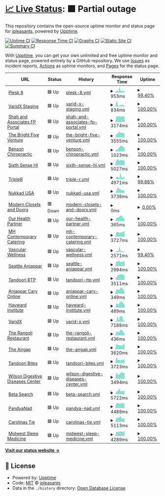# [📈 Live Status](https://jpleasants.github.io/plesk8): <!--live status--> **🟧 Partial outage**

This repository contains the open-source uptime monitor and status page for [jpleasants](https://jpleasants.github.io/plesk8), powered by [Upptime](https://github.com/upptime/upptime).

[![Uptime CI](https://github.com/jpleasants/plesk8/workflows/Uptime%20CI/badge.svg)](https://github.com/jpleasants/plesk8/actions?query=workflow%3A%22Uptime+CI%22)
[![Response Time CI](https://github.com/jpleasants/plesk8/workflows/Response%20Time%20CI/badge.svg)](https://github.com/jpleasants/plesk8/actions?query=workflow%3A%22Response+Time+CI%22)
[![Graphs CI](https://github.com/jpleasants/plesk8/workflows/Graphs%20CI/badge.svg)](https://github.com/jpleasants/plesk8/actions?query=workflow%3A%22Graphs+CI%22)
[![Static Site CI](https://github.com/jpleasants/plesk8/workflows/Static%20Site%20CI/badge.svg)](https://github.com/jpleasants/plesk8/actions?query=workflow%3A%22Static+Site+CI%22)
[![Summary CI](https://github.com/jpleasants/plesk8/workflows/Summary%20CI/badge.svg)](https://github.com/jpleasants/plesk8/actions?query=workflow%3A%22Summary+CI%22)

With [Upptime](https://upptime.js.org), you can get your own unlimited and free uptime monitor and status page, powered entirely by a GitHub repository. We use [Issues](https://github.com/jpleasants/plesk8/issues) as incident reports, [Actions](https://github.com/jpleasants/plesk8/actions) as uptime monitors, and [Pages](https://jpleasants.github.io/plesk8) for the status page.

<!--start: status pages-->
<!-- This summary is generated by Upptime (https://github.com/upptime/upptime) -->
<!-- Do not edit this manually, your changes will be overwritten -->
<!-- prettier-ignore -->
| URL | Status | History | Response Time | Uptime |
| --- | ------ | ------- | ------------- | ------ |
| <img alt="" src="https://icons.duckduckgo.com/ip3/plesk8.samitsolutions.com.ico" height="13"> [Plesk 8](https://plesk8.samitsolutions.com) | 🟩 Up | [plesk-8.yml](https://github.com/jpleasants/plesk8/commits/HEAD/history/plesk-8.yml) | <details><summary><img alt="Response time graph" src="./graphs/plesk-8/response-time-week.png" height="20"> 953ms</summary><br><a href="https://jpleasants.github.io/plesk8/history/plesk-8"><img alt="Response time 687" src="https://img.shields.io/endpoint?url=https%3A%2F%2Fraw.githubusercontent.com%2Fjpleasants%2Fplesk8%2FHEAD%2Fapi%2Fplesk-8%2Fresponse-time.json"></a><br><a href="https://jpleasants.github.io/plesk8/history/plesk-8"><img alt="24-hour response time 522" src="https://img.shields.io/endpoint?url=https%3A%2F%2Fraw.githubusercontent.com%2Fjpleasants%2Fplesk8%2FHEAD%2Fapi%2Fplesk-8%2Fresponse-time-day.json"></a><br><a href="https://jpleasants.github.io/plesk8/history/plesk-8"><img alt="7-day response time 953" src="https://img.shields.io/endpoint?url=https%3A%2F%2Fraw.githubusercontent.com%2Fjpleasants%2Fplesk8%2FHEAD%2Fapi%2Fplesk-8%2Fresponse-time-week.json"></a><br><a href="https://jpleasants.github.io/plesk8/history/plesk-8"><img alt="30-day response time 707" src="https://img.shields.io/endpoint?url=https%3A%2F%2Fraw.githubusercontent.com%2Fjpleasants%2Fplesk8%2FHEAD%2Fapi%2Fplesk-8%2Fresponse-time-month.json"></a><br><a href="https://jpleasants.github.io/plesk8/history/plesk-8"><img alt="1-year response time 687" src="https://img.shields.io/endpoint?url=https%3A%2F%2Fraw.githubusercontent.com%2Fjpleasants%2Fplesk8%2FHEAD%2Fapi%2Fplesk-8%2Fresponse-time-year.json"></a></details> | <details><summary><a href="https://jpleasants.github.io/plesk8/history/plesk-8">99.40%</a></summary><a href="https://jpleasants.github.io/plesk8/history/plesk-8"><img alt="All-time uptime 99.93%" src="https://img.shields.io/endpoint?url=https%3A%2F%2Fraw.githubusercontent.com%2Fjpleasants%2Fplesk8%2FHEAD%2Fapi%2Fplesk-8%2Fuptime.json"></a><br><a href="https://jpleasants.github.io/plesk8/history/plesk-8"><img alt="24-hour uptime 100.00%" src="https://img.shields.io/endpoint?url=https%3A%2F%2Fraw.githubusercontent.com%2Fjpleasants%2Fplesk8%2FHEAD%2Fapi%2Fplesk-8%2Fuptime-day.json"></a><br><a href="https://jpleasants.github.io/plesk8/history/plesk-8"><img alt="7-day uptime 99.40%" src="https://img.shields.io/endpoint?url=https%3A%2F%2Fraw.githubusercontent.com%2Fjpleasants%2Fplesk8%2FHEAD%2Fapi%2Fplesk-8%2Fuptime-week.json"></a><br><a href="https://jpleasants.github.io/plesk8/history/plesk-8"><img alt="30-day uptime 99.86%" src="https://img.shields.io/endpoint?url=https%3A%2F%2Fraw.githubusercontent.com%2Fjpleasants%2Fplesk8%2FHEAD%2Fapi%2Fplesk-8%2Fuptime-month.json"></a><br><a href="https://jpleasants.github.io/plesk8/history/plesk-8"><img alt="1-year uptime 99.93%" src="https://img.shields.io/endpoint?url=https%3A%2F%2Fraw.githubusercontent.com%2Fjpleasants%2Fplesk8%2FHEAD%2Fapi%2Fplesk-8%2Fuptime-year.json"></a></details>
| <img alt="" src="https://icons.duckduckgo.com/ip3/staging.varidx.io.ico" height="13"> [VaridX Staging](https://staging.varidx.io) | 🟩 Up | [varid-x-staging.yml](https://github.com/jpleasants/plesk8/commits/HEAD/history/varid-x-staging.yml) | <details><summary><img alt="Response time graph" src="./graphs/varid-x-staging/response-time-week.png" height="20"> 834ms</summary><br><a href="https://jpleasants.github.io/plesk8/history/varid-x-staging"><img alt="Response time 557" src="https://img.shields.io/endpoint?url=https%3A%2F%2Fraw.githubusercontent.com%2Fjpleasants%2Fplesk8%2FHEAD%2Fapi%2Fvarid-x-staging%2Fresponse-time.json"></a><br><a href="https://jpleasants.github.io/plesk8/history/varid-x-staging"><img alt="24-hour response time 224" src="https://img.shields.io/endpoint?url=https%3A%2F%2Fraw.githubusercontent.com%2Fjpleasants%2Fplesk8%2FHEAD%2Fapi%2Fvarid-x-staging%2Fresponse-time-day.json"></a><br><a href="https://jpleasants.github.io/plesk8/history/varid-x-staging"><img alt="7-day response time 834" src="https://img.shields.io/endpoint?url=https%3A%2F%2Fraw.githubusercontent.com%2Fjpleasants%2Fplesk8%2FHEAD%2Fapi%2Fvarid-x-staging%2Fresponse-time-week.json"></a><br><a href="https://jpleasants.github.io/plesk8/history/varid-x-staging"><img alt="30-day response time 525" src="https://img.shields.io/endpoint?url=https%3A%2F%2Fraw.githubusercontent.com%2Fjpleasants%2Fplesk8%2FHEAD%2Fapi%2Fvarid-x-staging%2Fresponse-time-month.json"></a><br><a href="https://jpleasants.github.io/plesk8/history/varid-x-staging"><img alt="1-year response time 557" src="https://img.shields.io/endpoint?url=https%3A%2F%2Fraw.githubusercontent.com%2Fjpleasants%2Fplesk8%2FHEAD%2Fapi%2Fvarid-x-staging%2Fresponse-time-year.json"></a></details> | <details><summary><a href="https://jpleasants.github.io/plesk8/history/varid-x-staging">100.00%</a></summary><a href="https://jpleasants.github.io/plesk8/history/varid-x-staging"><img alt="All-time uptime 98.56%" src="https://img.shields.io/endpoint?url=https%3A%2F%2Fraw.githubusercontent.com%2Fjpleasants%2Fplesk8%2FHEAD%2Fapi%2Fvarid-x-staging%2Fuptime.json"></a><br><a href="https://jpleasants.github.io/plesk8/history/varid-x-staging"><img alt="24-hour uptime 100.00%" src="https://img.shields.io/endpoint?url=https%3A%2F%2Fraw.githubusercontent.com%2Fjpleasants%2Fplesk8%2FHEAD%2Fapi%2Fvarid-x-staging%2Fuptime-day.json"></a><br><a href="https://jpleasants.github.io/plesk8/history/varid-x-staging"><img alt="7-day uptime 100.00%" src="https://img.shields.io/endpoint?url=https%3A%2F%2Fraw.githubusercontent.com%2Fjpleasants%2Fplesk8%2FHEAD%2Fapi%2Fvarid-x-staging%2Fuptime-week.json"></a><br><a href="https://jpleasants.github.io/plesk8/history/varid-x-staging"><img alt="30-day uptime 100.00%" src="https://img.shields.io/endpoint?url=https%3A%2F%2Fraw.githubusercontent.com%2Fjpleasants%2Fplesk8%2FHEAD%2Fapi%2Fvarid-x-staging%2Fuptime-month.json"></a><br><a href="https://jpleasants.github.io/plesk8/history/varid-x-staging"><img alt="1-year uptime 98.56%" src="https://img.shields.io/endpoint?url=https%3A%2F%2Fraw.githubusercontent.com%2Fjpleasants%2Fplesk8%2FHEAD%2Fapi%2Fvarid-x-staging%2Fuptime-year.json"></a></details>
| <img alt="" src="https://icons.duckduckgo.com/ip3/portal.shahandassociatesfp.com.ico" height="13"> [Shah and Associates FP Portal](https://portal.shahandassociatesfp.com) | 🟩 Up | [shah-and-associates-fp-portal.yml](https://github.com/jpleasants/plesk8/commits/HEAD/history/shah-and-associates-fp-portal.yml) | <details><summary><img alt="Response time graph" src="./graphs/shah-and-associates-fp-portal/response-time-week.png" height="20"> 3174ms</summary><br><a href="https://jpleasants.github.io/plesk8/history/shah-and-associates-fp-portal"><img alt="Response time 2846" src="https://img.shields.io/endpoint?url=https%3A%2F%2Fraw.githubusercontent.com%2Fjpleasants%2Fplesk8%2FHEAD%2Fapi%2Fshah-and-associates-fp-portal%2Fresponse-time.json"></a><br><a href="https://jpleasants.github.io/plesk8/history/shah-and-associates-fp-portal"><img alt="24-hour response time 3037" src="https://img.shields.io/endpoint?url=https%3A%2F%2Fraw.githubusercontent.com%2Fjpleasants%2Fplesk8%2FHEAD%2Fapi%2Fshah-and-associates-fp-portal%2Fresponse-time-day.json"></a><br><a href="https://jpleasants.github.io/plesk8/history/shah-and-associates-fp-portal"><img alt="7-day response time 3174" src="https://img.shields.io/endpoint?url=https%3A%2F%2Fraw.githubusercontent.com%2Fjpleasants%2Fplesk8%2FHEAD%2Fapi%2Fshah-and-associates-fp-portal%2Fresponse-time-week.json"></a><br><a href="https://jpleasants.github.io/plesk8/history/shah-and-associates-fp-portal"><img alt="30-day response time 2617" src="https://img.shields.io/endpoint?url=https%3A%2F%2Fraw.githubusercontent.com%2Fjpleasants%2Fplesk8%2FHEAD%2Fapi%2Fshah-and-associates-fp-portal%2Fresponse-time-month.json"></a><br><a href="https://jpleasants.github.io/plesk8/history/shah-and-associates-fp-portal"><img alt="1-year response time 2846" src="https://img.shields.io/endpoint?url=https%3A%2F%2Fraw.githubusercontent.com%2Fjpleasants%2Fplesk8%2FHEAD%2Fapi%2Fshah-and-associates-fp-portal%2Fresponse-time-year.json"></a></details> | <details><summary><a href="https://jpleasants.github.io/plesk8/history/shah-and-associates-fp-portal">100.00%</a></summary><a href="https://jpleasants.github.io/plesk8/history/shah-and-associates-fp-portal"><img alt="All-time uptime 96.08%" src="https://img.shields.io/endpoint?url=https%3A%2F%2Fraw.githubusercontent.com%2Fjpleasants%2Fplesk8%2FHEAD%2Fapi%2Fshah-and-associates-fp-portal%2Fuptime.json"></a><br><a href="https://jpleasants.github.io/plesk8/history/shah-and-associates-fp-portal"><img alt="24-hour uptime 100.00%" src="https://img.shields.io/endpoint?url=https%3A%2F%2Fraw.githubusercontent.com%2Fjpleasants%2Fplesk8%2FHEAD%2Fapi%2Fshah-and-associates-fp-portal%2Fuptime-day.json"></a><br><a href="https://jpleasants.github.io/plesk8/history/shah-and-associates-fp-portal"><img alt="7-day uptime 100.00%" src="https://img.shields.io/endpoint?url=https%3A%2F%2Fraw.githubusercontent.com%2Fjpleasants%2Fplesk8%2FHEAD%2Fapi%2Fshah-and-associates-fp-portal%2Fuptime-week.json"></a><br><a href="https://jpleasants.github.io/plesk8/history/shah-and-associates-fp-portal"><img alt="30-day uptime 90.83%" src="https://img.shields.io/endpoint?url=https%3A%2F%2Fraw.githubusercontent.com%2Fjpleasants%2Fplesk8%2FHEAD%2Fapi%2Fshah-and-associates-fp-portal%2Fuptime-month.json"></a><br><a href="https://jpleasants.github.io/plesk8/history/shah-and-associates-fp-portal"><img alt="1-year uptime 96.08%" src="https://img.shields.io/endpoint?url=https%3A%2F%2Fraw.githubusercontent.com%2Fjpleasants%2Fplesk8%2FHEAD%2Fapi%2Fshah-and-associates-fp-portal%2Fuptime-year.json"></a></details>
| <img alt="" src="https://icons.duckduckgo.com/ip3/thebrightfiveventure.com.ico" height="13"> [The Bright Five Venture](https://thebrightfiveventure.com) | 🟩 Up | [the-bright-five-venture.yml](https://github.com/jpleasants/plesk8/commits/HEAD/history/the-bright-five-venture.yml) | <details><summary><img alt="Response time graph" src="./graphs/the-bright-five-venture/response-time-week.png" height="20"> 3555ms</summary><br><a href="https://jpleasants.github.io/plesk8/history/the-bright-five-venture"><img alt="Response time 4328" src="https://img.shields.io/endpoint?url=https%3A%2F%2Fraw.githubusercontent.com%2Fjpleasants%2Fplesk8%2FHEAD%2Fapi%2Fthe-bright-five-venture%2Fresponse-time.json"></a><br><a href="https://jpleasants.github.io/plesk8/history/the-bright-five-venture"><img alt="24-hour response time 3613" src="https://img.shields.io/endpoint?url=https%3A%2F%2Fraw.githubusercontent.com%2Fjpleasants%2Fplesk8%2FHEAD%2Fapi%2Fthe-bright-five-venture%2Fresponse-time-day.json"></a><br><a href="https://jpleasants.github.io/plesk8/history/the-bright-five-venture"><img alt="7-day response time 3555" src="https://img.shields.io/endpoint?url=https%3A%2F%2Fraw.githubusercontent.com%2Fjpleasants%2Fplesk8%2FHEAD%2Fapi%2Fthe-bright-five-venture%2Fresponse-time-week.json"></a><br><a href="https://jpleasants.github.io/plesk8/history/the-bright-five-venture"><img alt="30-day response time 4020" src="https://img.shields.io/endpoint?url=https%3A%2F%2Fraw.githubusercontent.com%2Fjpleasants%2Fplesk8%2FHEAD%2Fapi%2Fthe-bright-five-venture%2Fresponse-time-month.json"></a><br><a href="https://jpleasants.github.io/plesk8/history/the-bright-five-venture"><img alt="1-year response time 4328" src="https://img.shields.io/endpoint?url=https%3A%2F%2Fraw.githubusercontent.com%2Fjpleasants%2Fplesk8%2FHEAD%2Fapi%2Fthe-bright-five-venture%2Fresponse-time-year.json"></a></details> | <details><summary><a href="https://jpleasants.github.io/plesk8/history/the-bright-five-venture">100.00%</a></summary><a href="https://jpleasants.github.io/plesk8/history/the-bright-five-venture"><img alt="All-time uptime 100.00%" src="https://img.shields.io/endpoint?url=https%3A%2F%2Fraw.githubusercontent.com%2Fjpleasants%2Fplesk8%2FHEAD%2Fapi%2Fthe-bright-five-venture%2Fuptime.json"></a><br><a href="https://jpleasants.github.io/plesk8/history/the-bright-five-venture"><img alt="24-hour uptime 100.00%" src="https://img.shields.io/endpoint?url=https%3A%2F%2Fraw.githubusercontent.com%2Fjpleasants%2Fplesk8%2FHEAD%2Fapi%2Fthe-bright-five-venture%2Fuptime-day.json"></a><br><a href="https://jpleasants.github.io/plesk8/history/the-bright-five-venture"><img alt="7-day uptime 100.00%" src="https://img.shields.io/endpoint?url=https%3A%2F%2Fraw.githubusercontent.com%2Fjpleasants%2Fplesk8%2FHEAD%2Fapi%2Fthe-bright-five-venture%2Fuptime-week.json"></a><br><a href="https://jpleasants.github.io/plesk8/history/the-bright-five-venture"><img alt="30-day uptime 100.00%" src="https://img.shields.io/endpoint?url=https%3A%2F%2Fraw.githubusercontent.com%2Fjpleasants%2Fplesk8%2FHEAD%2Fapi%2Fthe-bright-five-venture%2Fuptime-month.json"></a><br><a href="https://jpleasants.github.io/plesk8/history/the-bright-five-venture"><img alt="1-year uptime 100.00%" src="https://img.shields.io/endpoint?url=https%3A%2F%2Fraw.githubusercontent.com%2Fjpleasants%2Fplesk8%2FHEAD%2Fapi%2Fthe-bright-five-venture%2Fuptime-year.json"></a></details>
| <img alt="" src="https://icons.duckduckgo.com/ip3/benchiropractic.com.ico" height="13"> [Benson Chiropractic](https://benchiropractic.com) | 🟩 Up | [benson-chiropractic.yml](https://github.com/jpleasants/plesk8/commits/HEAD/history/benson-chiropractic.yml) | <details><summary><img alt="Response time graph" src="./graphs/benson-chiropractic/response-time-week.png" height="20"> 1023ms</summary><br><a href="https://jpleasants.github.io/plesk8/history/benson-chiropractic"><img alt="Response time 465" src="https://img.shields.io/endpoint?url=https%3A%2F%2Fraw.githubusercontent.com%2Fjpleasants%2Fplesk8%2FHEAD%2Fapi%2Fbenson-chiropractic%2Fresponse-time.json"></a><br><a href="https://jpleasants.github.io/plesk8/history/benson-chiropractic"><img alt="24-hour response time 950" src="https://img.shields.io/endpoint?url=https%3A%2F%2Fraw.githubusercontent.com%2Fjpleasants%2Fplesk8%2FHEAD%2Fapi%2Fbenson-chiropractic%2Fresponse-time-day.json"></a><br><a href="https://jpleasants.github.io/plesk8/history/benson-chiropractic"><img alt="7-day response time 1023" src="https://img.shields.io/endpoint?url=https%3A%2F%2Fraw.githubusercontent.com%2Fjpleasants%2Fplesk8%2FHEAD%2Fapi%2Fbenson-chiropractic%2Fresponse-time-week.json"></a><br><a href="https://jpleasants.github.io/plesk8/history/benson-chiropractic"><img alt="30-day response time 678" src="https://img.shields.io/endpoint?url=https%3A%2F%2Fraw.githubusercontent.com%2Fjpleasants%2Fplesk8%2FHEAD%2Fapi%2Fbenson-chiropractic%2Fresponse-time-month.json"></a><br><a href="https://jpleasants.github.io/plesk8/history/benson-chiropractic"><img alt="1-year response time 465" src="https://img.shields.io/endpoint?url=https%3A%2F%2Fraw.githubusercontent.com%2Fjpleasants%2Fplesk8%2FHEAD%2Fapi%2Fbenson-chiropractic%2Fresponse-time-year.json"></a></details> | <details><summary><a href="https://jpleasants.github.io/plesk8/history/benson-chiropractic">100.00%</a></summary><a href="https://jpleasants.github.io/plesk8/history/benson-chiropractic"><img alt="All-time uptime 99.85%" src="https://img.shields.io/endpoint?url=https%3A%2F%2Fraw.githubusercontent.com%2Fjpleasants%2Fplesk8%2FHEAD%2Fapi%2Fbenson-chiropractic%2Fuptime.json"></a><br><a href="https://jpleasants.github.io/plesk8/history/benson-chiropractic"><img alt="24-hour uptime 100.00%" src="https://img.shields.io/endpoint?url=https%3A%2F%2Fraw.githubusercontent.com%2Fjpleasants%2Fplesk8%2FHEAD%2Fapi%2Fbenson-chiropractic%2Fuptime-day.json"></a><br><a href="https://jpleasants.github.io/plesk8/history/benson-chiropractic"><img alt="7-day uptime 100.00%" src="https://img.shields.io/endpoint?url=https%3A%2F%2Fraw.githubusercontent.com%2Fjpleasants%2Fplesk8%2FHEAD%2Fapi%2Fbenson-chiropractic%2Fuptime-week.json"></a><br><a href="https://jpleasants.github.io/plesk8/history/benson-chiropractic"><img alt="30-day uptime 99.64%" src="https://img.shields.io/endpoint?url=https%3A%2F%2Fraw.githubusercontent.com%2Fjpleasants%2Fplesk8%2FHEAD%2Fapi%2Fbenson-chiropractic%2Fuptime-month.json"></a><br><a href="https://jpleasants.github.io/plesk8/history/benson-chiropractic"><img alt="1-year uptime 99.85%" src="https://img.shields.io/endpoint?url=https%3A%2F%2Fraw.githubusercontent.com%2Fjpleasants%2Fplesk8%2FHEAD%2Fapi%2Fbenson-chiropractic%2Fuptime-year.json"></a></details>
| <img alt="" src="https://icons.duckduckgo.com/ip3/sixthsensehi.com.ico" height="13"> [Sixth Sense HI](https://sixthsensehi.com) | 🟩 Up | [sixth-sense-hi.yml](https://github.com/jpleasants/plesk8/commits/HEAD/history/sixth-sense-hi.yml) | <details><summary><img alt="Response time graph" src="./graphs/sixth-sense-hi/response-time-week.png" height="20"> 5027ms</summary><br><a href="https://jpleasants.github.io/plesk8/history/sixth-sense-hi"><img alt="Response time 2894" src="https://img.shields.io/endpoint?url=https%3A%2F%2Fraw.githubusercontent.com%2Fjpleasants%2Fplesk8%2FHEAD%2Fapi%2Fsixth-sense-hi%2Fresponse-time.json"></a><br><a href="https://jpleasants.github.io/plesk8/history/sixth-sense-hi"><img alt="24-hour response time 4893" src="https://img.shields.io/endpoint?url=https%3A%2F%2Fraw.githubusercontent.com%2Fjpleasants%2Fplesk8%2FHEAD%2Fapi%2Fsixth-sense-hi%2Fresponse-time-day.json"></a><br><a href="https://jpleasants.github.io/plesk8/history/sixth-sense-hi"><img alt="7-day response time 5027" src="https://img.shields.io/endpoint?url=https%3A%2F%2Fraw.githubusercontent.com%2Fjpleasants%2Fplesk8%2FHEAD%2Fapi%2Fsixth-sense-hi%2Fresponse-time-week.json"></a><br><a href="https://jpleasants.github.io/plesk8/history/sixth-sense-hi"><img alt="30-day response time 1911" src="https://img.shields.io/endpoint?url=https%3A%2F%2Fraw.githubusercontent.com%2Fjpleasants%2Fplesk8%2FHEAD%2Fapi%2Fsixth-sense-hi%2Fresponse-time-month.json"></a><br><a href="https://jpleasants.github.io/plesk8/history/sixth-sense-hi"><img alt="1-year response time 2894" src="https://img.shields.io/endpoint?url=https%3A%2F%2Fraw.githubusercontent.com%2Fjpleasants%2Fplesk8%2FHEAD%2Fapi%2Fsixth-sense-hi%2Fresponse-time-year.json"></a></details> | <details><summary><a href="https://jpleasants.github.io/plesk8/history/sixth-sense-hi">100.00%</a></summary><a href="https://jpleasants.github.io/plesk8/history/sixth-sense-hi"><img alt="All-time uptime 98.56%" src="https://img.shields.io/endpoint?url=https%3A%2F%2Fraw.githubusercontent.com%2Fjpleasants%2Fplesk8%2FHEAD%2Fapi%2Fsixth-sense-hi%2Fuptime.json"></a><br><a href="https://jpleasants.github.io/plesk8/history/sixth-sense-hi"><img alt="24-hour uptime 100.00%" src="https://img.shields.io/endpoint?url=https%3A%2F%2Fraw.githubusercontent.com%2Fjpleasants%2Fplesk8%2FHEAD%2Fapi%2Fsixth-sense-hi%2Fuptime-day.json"></a><br><a href="https://jpleasants.github.io/plesk8/history/sixth-sense-hi"><img alt="7-day uptime 100.00%" src="https://img.shields.io/endpoint?url=https%3A%2F%2Fraw.githubusercontent.com%2Fjpleasants%2Fplesk8%2FHEAD%2Fapi%2Fsixth-sense-hi%2Fuptime-week.json"></a><br><a href="https://jpleasants.github.io/plesk8/history/sixth-sense-hi"><img alt="30-day uptime 96.61%" src="https://img.shields.io/endpoint?url=https%3A%2F%2Fraw.githubusercontent.com%2Fjpleasants%2Fplesk8%2FHEAD%2Fapi%2Fsixth-sense-hi%2Fuptime-month.json"></a><br><a href="https://jpleasants.github.io/plesk8/history/sixth-sense-hi"><img alt="1-year uptime 98.56%" src="https://img.shields.io/endpoint?url=https%3A%2F%2Fraw.githubusercontent.com%2Fjpleasants%2Fplesk8%2FHEAD%2Fapi%2Fsixth-sense-hi%2Fuptime-year.json"></a></details>
| <img alt="" src="https://icons.duckduckgo.com/ip3/tripler.com.ico" height="13"> [TripleR](https://tripler.com) | 🟩 Up | [triple-r.yml](https://github.com/jpleasants/plesk8/commits/HEAD/history/triple-r.yml) | <details><summary><img alt="Response time graph" src="./graphs/triple-r/response-time-week.png" height="20"> 4971ms</summary><br><a href="https://jpleasants.github.io/plesk8/history/triple-r"><img alt="Response time 3457" src="https://img.shields.io/endpoint?url=https%3A%2F%2Fraw.githubusercontent.com%2Fjpleasants%2Fplesk8%2FHEAD%2Fapi%2Ftriple-r%2Fresponse-time.json"></a><br><a href="https://jpleasants.github.io/plesk8/history/triple-r"><img alt="24-hour response time 4874" src="https://img.shields.io/endpoint?url=https%3A%2F%2Fraw.githubusercontent.com%2Fjpleasants%2Fplesk8%2FHEAD%2Fapi%2Ftriple-r%2Fresponse-time-day.json"></a><br><a href="https://jpleasants.github.io/plesk8/history/triple-r"><img alt="7-day response time 4971" src="https://img.shields.io/endpoint?url=https%3A%2F%2Fraw.githubusercontent.com%2Fjpleasants%2Fplesk8%2FHEAD%2Fapi%2Ftriple-r%2Fresponse-time-week.json"></a><br><a href="https://jpleasants.github.io/plesk8/history/triple-r"><img alt="30-day response time 3715" src="https://img.shields.io/endpoint?url=https%3A%2F%2Fraw.githubusercontent.com%2Fjpleasants%2Fplesk8%2FHEAD%2Fapi%2Ftriple-r%2Fresponse-time-month.json"></a><br><a href="https://jpleasants.github.io/plesk8/history/triple-r"><img alt="1-year response time 3457" src="https://img.shields.io/endpoint?url=https%3A%2F%2Fraw.githubusercontent.com%2Fjpleasants%2Fplesk8%2FHEAD%2Fapi%2Ftriple-r%2Fresponse-time-year.json"></a></details> | <details><summary><a href="https://jpleasants.github.io/plesk8/history/triple-r">99.66%</a></summary><a href="https://jpleasants.github.io/plesk8/history/triple-r"><img alt="All-time uptime 99.94%" src="https://img.shields.io/endpoint?url=https%3A%2F%2Fraw.githubusercontent.com%2Fjpleasants%2Fplesk8%2FHEAD%2Fapi%2Ftriple-r%2Fuptime.json"></a><br><a href="https://jpleasants.github.io/plesk8/history/triple-r"><img alt="24-hour uptime 98.89%" src="https://img.shields.io/endpoint?url=https%3A%2F%2Fraw.githubusercontent.com%2Fjpleasants%2Fplesk8%2FHEAD%2Fapi%2Ftriple-r%2Fuptime-day.json"></a><br><a href="https://jpleasants.github.io/plesk8/history/triple-r"><img alt="7-day uptime 99.66%" src="https://img.shields.io/endpoint?url=https%3A%2F%2Fraw.githubusercontent.com%2Fjpleasants%2Fplesk8%2FHEAD%2Fapi%2Ftriple-r%2Fuptime-week.json"></a><br><a href="https://jpleasants.github.io/plesk8/history/triple-r"><img alt="30-day uptime 99.85%" src="https://img.shields.io/endpoint?url=https%3A%2F%2Fraw.githubusercontent.com%2Fjpleasants%2Fplesk8%2FHEAD%2Fapi%2Ftriple-r%2Fuptime-month.json"></a><br><a href="https://jpleasants.github.io/plesk8/history/triple-r"><img alt="1-year uptime 99.94%" src="https://img.shields.io/endpoint?url=https%3A%2F%2Fraw.githubusercontent.com%2Fjpleasants%2Fplesk8%2FHEAD%2Fapi%2Ftriple-r%2Fuptime-year.json"></a></details>
| <img alt="" src="https://icons.duckduckgo.com/ip3/nukkadusa.com.ico" height="13"> [Nukkad USA](https://nukkadusa.com) | 🟩 Up | [nukkad-usa.yml](https://github.com/jpleasants/plesk8/commits/HEAD/history/nukkad-usa.yml) | <details><summary><img alt="Response time graph" src="./graphs/nukkad-usa/response-time-week.png" height="20"> 3738ms</summary><br><a href="https://jpleasants.github.io/plesk8/history/nukkad-usa"><img alt="Response time 3805" src="https://img.shields.io/endpoint?url=https%3A%2F%2Fraw.githubusercontent.com%2Fjpleasants%2Fplesk8%2FHEAD%2Fapi%2Fnukkad-usa%2Fresponse-time.json"></a><br><a href="https://jpleasants.github.io/plesk8/history/nukkad-usa"><img alt="24-hour response time 2868" src="https://img.shields.io/endpoint?url=https%3A%2F%2Fraw.githubusercontent.com%2Fjpleasants%2Fplesk8%2FHEAD%2Fapi%2Fnukkad-usa%2Fresponse-time-day.json"></a><br><a href="https://jpleasants.github.io/plesk8/history/nukkad-usa"><img alt="7-day response time 3738" src="https://img.shields.io/endpoint?url=https%3A%2F%2Fraw.githubusercontent.com%2Fjpleasants%2Fplesk8%2FHEAD%2Fapi%2Fnukkad-usa%2Fresponse-time-week.json"></a><br><a href="https://jpleasants.github.io/plesk8/history/nukkad-usa"><img alt="30-day response time 3719" src="https://img.shields.io/endpoint?url=https%3A%2F%2Fraw.githubusercontent.com%2Fjpleasants%2Fplesk8%2FHEAD%2Fapi%2Fnukkad-usa%2Fresponse-time-month.json"></a><br><a href="https://jpleasants.github.io/plesk8/history/nukkad-usa"><img alt="1-year response time 3805" src="https://img.shields.io/endpoint?url=https%3A%2F%2Fraw.githubusercontent.com%2Fjpleasants%2Fplesk8%2FHEAD%2Fapi%2Fnukkad-usa%2Fresponse-time-year.json"></a></details> | <details><summary><a href="https://jpleasants.github.io/plesk8/history/nukkad-usa">100.00%</a></summary><a href="https://jpleasants.github.io/plesk8/history/nukkad-usa"><img alt="All-time uptime 100.00%" src="https://img.shields.io/endpoint?url=https%3A%2F%2Fraw.githubusercontent.com%2Fjpleasants%2Fplesk8%2FHEAD%2Fapi%2Fnukkad-usa%2Fuptime.json"></a><br><a href="https://jpleasants.github.io/plesk8/history/nukkad-usa"><img alt="24-hour uptime 100.00%" src="https://img.shields.io/endpoint?url=https%3A%2F%2Fraw.githubusercontent.com%2Fjpleasants%2Fplesk8%2FHEAD%2Fapi%2Fnukkad-usa%2Fuptime-day.json"></a><br><a href="https://jpleasants.github.io/plesk8/history/nukkad-usa"><img alt="7-day uptime 100.00%" src="https://img.shields.io/endpoint?url=https%3A%2F%2Fraw.githubusercontent.com%2Fjpleasants%2Fplesk8%2FHEAD%2Fapi%2Fnukkad-usa%2Fuptime-week.json"></a><br><a href="https://jpleasants.github.io/plesk8/history/nukkad-usa"><img alt="30-day uptime 100.00%" src="https://img.shields.io/endpoint?url=https%3A%2F%2Fraw.githubusercontent.com%2Fjpleasants%2Fplesk8%2FHEAD%2Fapi%2Fnukkad-usa%2Fuptime-month.json"></a><br><a href="https://jpleasants.github.io/plesk8/history/nukkad-usa"><img alt="1-year uptime 100.00%" src="https://img.shields.io/endpoint?url=https%3A%2F%2Fraw.githubusercontent.com%2Fjpleasants%2Fplesk8%2FHEAD%2Fapi%2Fnukkad-usa%2Fuptime-year.json"></a></details>
| <img alt="" src="https://icons.duckduckgo.com/ip3/modernclosetsanddoors.com.ico" height="13"> [Modern Closets and Doors](https://modernclosetsanddoors.com) | 🟥 Down | [modern-closets-and-doors.yml](https://github.com/jpleasants/plesk8/commits/HEAD/history/modern-closets-and-doors.yml) | <details><summary><img alt="Response time graph" src="./graphs/modern-closets-and-doors/response-time-week.png" height="20"> 0ms</summary><br><a href="https://jpleasants.github.io/plesk8/history/modern-closets-and-doors"><img alt="Response time 4325" src="https://img.shields.io/endpoint?url=https%3A%2F%2Fraw.githubusercontent.com%2Fjpleasants%2Fplesk8%2FHEAD%2Fapi%2Fmodern-closets-and-doors%2Fresponse-time.json"></a><br><a href="https://jpleasants.github.io/plesk8/history/modern-closets-and-doors"><img alt="24-hour response time 0" src="https://img.shields.io/endpoint?url=https%3A%2F%2Fraw.githubusercontent.com%2Fjpleasants%2Fplesk8%2FHEAD%2Fapi%2Fmodern-closets-and-doors%2Fresponse-time-day.json"></a><br><a href="https://jpleasants.github.io/plesk8/history/modern-closets-and-doors"><img alt="7-day response time 0" src="https://img.shields.io/endpoint?url=https%3A%2F%2Fraw.githubusercontent.com%2Fjpleasants%2Fplesk8%2FHEAD%2Fapi%2Fmodern-closets-and-doors%2Fresponse-time-week.json"></a><br><a href="https://jpleasants.github.io/plesk8/history/modern-closets-and-doors"><img alt="30-day response time 4242" src="https://img.shields.io/endpoint?url=https%3A%2F%2Fraw.githubusercontent.com%2Fjpleasants%2Fplesk8%2FHEAD%2Fapi%2Fmodern-closets-and-doors%2Fresponse-time-month.json"></a><br><a href="https://jpleasants.github.io/plesk8/history/modern-closets-and-doors"><img alt="1-year response time 4325" src="https://img.shields.io/endpoint?url=https%3A%2F%2Fraw.githubusercontent.com%2Fjpleasants%2Fplesk8%2FHEAD%2Fapi%2Fmodern-closets-and-doors%2Fresponse-time-year.json"></a></details> | <details><summary><a href="https://jpleasants.github.io/plesk8/history/modern-closets-and-doors">0.00%</a></summary><a href="https://jpleasants.github.io/plesk8/history/modern-closets-and-doors"><img alt="All-time uptime 89.63%" src="https://img.shields.io/endpoint?url=https%3A%2F%2Fraw.githubusercontent.com%2Fjpleasants%2Fplesk8%2FHEAD%2Fapi%2Fmodern-closets-and-doors%2Fuptime.json"></a><br><a href="https://jpleasants.github.io/plesk8/history/modern-closets-and-doors"><img alt="24-hour uptime 0.00%" src="https://img.shields.io/endpoint?url=https%3A%2F%2Fraw.githubusercontent.com%2Fjpleasants%2Fplesk8%2FHEAD%2Fapi%2Fmodern-closets-and-doors%2Fuptime-day.json"></a><br><a href="https://jpleasants.github.io/plesk8/history/modern-closets-and-doors"><img alt="7-day uptime 0.00%" src="https://img.shields.io/endpoint?url=https%3A%2F%2Fraw.githubusercontent.com%2Fjpleasants%2Fplesk8%2FHEAD%2Fapi%2Fmodern-closets-and-doors%2Fuptime-week.json"></a><br><a href="https://jpleasants.github.io/plesk8/history/modern-closets-and-doors"><img alt="30-day uptime 75.72%" src="https://img.shields.io/endpoint?url=https%3A%2F%2Fraw.githubusercontent.com%2Fjpleasants%2Fplesk8%2FHEAD%2Fapi%2Fmodern-closets-and-doors%2Fuptime-month.json"></a><br><a href="https://jpleasants.github.io/plesk8/history/modern-closets-and-doors"><img alt="1-year uptime 89.63%" src="https://img.shields.io/endpoint?url=https%3A%2F%2Fraw.githubusercontent.com%2Fjpleasants%2Fplesk8%2FHEAD%2Fapi%2Fmodern-closets-and-doors%2Fuptime-year.json"></a></details>
| <img alt="" src="https://icons.duckduckgo.com/ip3/ourhealthpartner.com.ico" height="13"> [Our Health Partner](https://ourhealthpartner.com) | 🟩 Up | [our-health-partner.yml](https://github.com/jpleasants/plesk8/commits/HEAD/history/our-health-partner.yml) | <details><summary><img alt="Response time graph" src="./graphs/our-health-partner/response-time-week.png" height="20"> 365ms</summary><br><a href="https://jpleasants.github.io/plesk8/history/our-health-partner"><img alt="Response time 269" src="https://img.shields.io/endpoint?url=https%3A%2F%2Fraw.githubusercontent.com%2Fjpleasants%2Fplesk8%2FHEAD%2Fapi%2Four-health-partner%2Fresponse-time.json"></a><br><a href="https://jpleasants.github.io/plesk8/history/our-health-partner"><img alt="24-hour response time 140" src="https://img.shields.io/endpoint?url=https%3A%2F%2Fraw.githubusercontent.com%2Fjpleasants%2Fplesk8%2FHEAD%2Fapi%2Four-health-partner%2Fresponse-time-day.json"></a><br><a href="https://jpleasants.github.io/plesk8/history/our-health-partner"><img alt="7-day response time 365" src="https://img.shields.io/endpoint?url=https%3A%2F%2Fraw.githubusercontent.com%2Fjpleasants%2Fplesk8%2FHEAD%2Fapi%2Four-health-partner%2Fresponse-time-week.json"></a><br><a href="https://jpleasants.github.io/plesk8/history/our-health-partner"><img alt="30-day response time 247" src="https://img.shields.io/endpoint?url=https%3A%2F%2Fraw.githubusercontent.com%2Fjpleasants%2Fplesk8%2FHEAD%2Fapi%2Four-health-partner%2Fresponse-time-month.json"></a><br><a href="https://jpleasants.github.io/plesk8/history/our-health-partner"><img alt="1-year response time 269" src="https://img.shields.io/endpoint?url=https%3A%2F%2Fraw.githubusercontent.com%2Fjpleasants%2Fplesk8%2FHEAD%2Fapi%2Four-health-partner%2Fresponse-time-year.json"></a></details> | <details><summary><a href="https://jpleasants.github.io/plesk8/history/our-health-partner">100.00%</a></summary><a href="https://jpleasants.github.io/plesk8/history/our-health-partner"><img alt="All-time uptime 100.00%" src="https://img.shields.io/endpoint?url=https%3A%2F%2Fraw.githubusercontent.com%2Fjpleasants%2Fplesk8%2FHEAD%2Fapi%2Four-health-partner%2Fuptime.json"></a><br><a href="https://jpleasants.github.io/plesk8/history/our-health-partner"><img alt="24-hour uptime 100.00%" src="https://img.shields.io/endpoint?url=https%3A%2F%2Fraw.githubusercontent.com%2Fjpleasants%2Fplesk8%2FHEAD%2Fapi%2Four-health-partner%2Fuptime-day.json"></a><br><a href="https://jpleasants.github.io/plesk8/history/our-health-partner"><img alt="7-day uptime 100.00%" src="https://img.shields.io/endpoint?url=https%3A%2F%2Fraw.githubusercontent.com%2Fjpleasants%2Fplesk8%2FHEAD%2Fapi%2Four-health-partner%2Fuptime-week.json"></a><br><a href="https://jpleasants.github.io/plesk8/history/our-health-partner"><img alt="30-day uptime 100.00%" src="https://img.shields.io/endpoint?url=https%3A%2F%2Fraw.githubusercontent.com%2Fjpleasants%2Fplesk8%2FHEAD%2Fapi%2Four-health-partner%2Fuptime-month.json"></a><br><a href="https://jpleasants.github.io/plesk8/history/our-health-partner"><img alt="1-year uptime 100.00%" src="https://img.shields.io/endpoint?url=https%3A%2F%2Fraw.githubusercontent.com%2Fjpleasants%2Fplesk8%2FHEAD%2Fapi%2Four-health-partner%2Fuptime-year.json"></a></details>
| <img alt="" src="https://icons.duckduckgo.com/ip3/mhcontemporarycatering.com.ico" height="13"> [MH Contemporary Catering](https://mhcontemporarycatering.com) | 🟩 Up | [mh-contemporary-catering.yml](https://github.com/jpleasants/plesk8/commits/HEAD/history/mh-contemporary-catering.yml) | <details><summary><img alt="Response time graph" src="./graphs/mh-contemporary-catering/response-time-week.png" height="20"> 3727ms</summary><br><a href="https://jpleasants.github.io/plesk8/history/mh-contemporary-catering"><img alt="Response time 3301" src="https://img.shields.io/endpoint?url=https%3A%2F%2Fraw.githubusercontent.com%2Fjpleasants%2Fplesk8%2FHEAD%2Fapi%2Fmh-contemporary-catering%2Fresponse-time.json"></a><br><a href="https://jpleasants.github.io/plesk8/history/mh-contemporary-catering"><img alt="24-hour response time 4545" src="https://img.shields.io/endpoint?url=https%3A%2F%2Fraw.githubusercontent.com%2Fjpleasants%2Fplesk8%2FHEAD%2Fapi%2Fmh-contemporary-catering%2Fresponse-time-day.json"></a><br><a href="https://jpleasants.github.io/plesk8/history/mh-contemporary-catering"><img alt="7-day response time 3727" src="https://img.shields.io/endpoint?url=https%3A%2F%2Fraw.githubusercontent.com%2Fjpleasants%2Fplesk8%2FHEAD%2Fapi%2Fmh-contemporary-catering%2Fresponse-time-week.json"></a><br><a href="https://jpleasants.github.io/plesk8/history/mh-contemporary-catering"><img alt="30-day response time 3477" src="https://img.shields.io/endpoint?url=https%3A%2F%2Fraw.githubusercontent.com%2Fjpleasants%2Fplesk8%2FHEAD%2Fapi%2Fmh-contemporary-catering%2Fresponse-time-month.json"></a><br><a href="https://jpleasants.github.io/plesk8/history/mh-contemporary-catering"><img alt="1-year response time 3301" src="https://img.shields.io/endpoint?url=https%3A%2F%2Fraw.githubusercontent.com%2Fjpleasants%2Fplesk8%2FHEAD%2Fapi%2Fmh-contemporary-catering%2Fresponse-time-year.json"></a></details> | <details><summary><a href="https://jpleasants.github.io/plesk8/history/mh-contemporary-catering">100.00%</a></summary><a href="https://jpleasants.github.io/plesk8/history/mh-contemporary-catering"><img alt="All-time uptime 100.00%" src="https://img.shields.io/endpoint?url=https%3A%2F%2Fraw.githubusercontent.com%2Fjpleasants%2Fplesk8%2FHEAD%2Fapi%2Fmh-contemporary-catering%2Fuptime.json"></a><br><a href="https://jpleasants.github.io/plesk8/history/mh-contemporary-catering"><img alt="24-hour uptime 100.00%" src="https://img.shields.io/endpoint?url=https%3A%2F%2Fraw.githubusercontent.com%2Fjpleasants%2Fplesk8%2FHEAD%2Fapi%2Fmh-contemporary-catering%2Fuptime-day.json"></a><br><a href="https://jpleasants.github.io/plesk8/history/mh-contemporary-catering"><img alt="7-day uptime 100.00%" src="https://img.shields.io/endpoint?url=https%3A%2F%2Fraw.githubusercontent.com%2Fjpleasants%2Fplesk8%2FHEAD%2Fapi%2Fmh-contemporary-catering%2Fuptime-week.json"></a><br><a href="https://jpleasants.github.io/plesk8/history/mh-contemporary-catering"><img alt="30-day uptime 100.00%" src="https://img.shields.io/endpoint?url=https%3A%2F%2Fraw.githubusercontent.com%2Fjpleasants%2Fplesk8%2FHEAD%2Fapi%2Fmh-contemporary-catering%2Fuptime-month.json"></a><br><a href="https://jpleasants.github.io/plesk8/history/mh-contemporary-catering"><img alt="1-year uptime 100.00%" src="https://img.shields.io/endpoint?url=https%3A%2F%2Fraw.githubusercontent.com%2Fjpleasants%2Fplesk8%2FHEAD%2Fapi%2Fmh-contemporary-catering%2Fuptime-year.json"></a></details>
| <img alt="" src="https://icons.duckduckgo.com/ip3/vascularwellness.com.ico" height="13"> [Vascular Wellness](https://vascularwellness.com) | 🟩 Up | [vascular-wellness.yml](https://github.com/jpleasants/plesk8/commits/HEAD/history/vascular-wellness.yml) | <details><summary><img alt="Response time graph" src="./graphs/vascular-wellness/response-time-week.png" height="20"> 2571ms</summary><br><a href="https://jpleasants.github.io/plesk8/history/vascular-wellness"><img alt="Response time 1704" src="https://img.shields.io/endpoint?url=https%3A%2F%2Fraw.githubusercontent.com%2Fjpleasants%2Fplesk8%2FHEAD%2Fapi%2Fvascular-wellness%2Fresponse-time.json"></a><br><a href="https://jpleasants.github.io/plesk8/history/vascular-wellness"><img alt="24-hour response time 1115" src="https://img.shields.io/endpoint?url=https%3A%2F%2Fraw.githubusercontent.com%2Fjpleasants%2Fplesk8%2FHEAD%2Fapi%2Fvascular-wellness%2Fresponse-time-day.json"></a><br><a href="https://jpleasants.github.io/plesk8/history/vascular-wellness"><img alt="7-day response time 2571" src="https://img.shields.io/endpoint?url=https%3A%2F%2Fraw.githubusercontent.com%2Fjpleasants%2Fplesk8%2FHEAD%2Fapi%2Fvascular-wellness%2Fresponse-time-week.json"></a><br><a href="https://jpleasants.github.io/plesk8/history/vascular-wellness"><img alt="30-day response time 1929" src="https://img.shields.io/endpoint?url=https%3A%2F%2Fraw.githubusercontent.com%2Fjpleasants%2Fplesk8%2FHEAD%2Fapi%2Fvascular-wellness%2Fresponse-time-month.json"></a><br><a href="https://jpleasants.github.io/plesk8/history/vascular-wellness"><img alt="1-year response time 1704" src="https://img.shields.io/endpoint?url=https%3A%2F%2Fraw.githubusercontent.com%2Fjpleasants%2Fplesk8%2FHEAD%2Fapi%2Fvascular-wellness%2Fresponse-time-year.json"></a></details> | <details><summary><a href="https://jpleasants.github.io/plesk8/history/vascular-wellness">99.40%</a></summary><a href="https://jpleasants.github.io/plesk8/history/vascular-wellness"><img alt="All-time uptime 99.94%" src="https://img.shields.io/endpoint?url=https%3A%2F%2Fraw.githubusercontent.com%2Fjpleasants%2Fplesk8%2FHEAD%2Fapi%2Fvascular-wellness%2Fuptime.json"></a><br><a href="https://jpleasants.github.io/plesk8/history/vascular-wellness"><img alt="24-hour uptime 100.00%" src="https://img.shields.io/endpoint?url=https%3A%2F%2Fraw.githubusercontent.com%2Fjpleasants%2Fplesk8%2FHEAD%2Fapi%2Fvascular-wellness%2Fuptime-day.json"></a><br><a href="https://jpleasants.github.io/plesk8/history/vascular-wellness"><img alt="7-day uptime 99.40%" src="https://img.shields.io/endpoint?url=https%3A%2F%2Fraw.githubusercontent.com%2Fjpleasants%2Fplesk8%2FHEAD%2Fapi%2Fvascular-wellness%2Fuptime-week.json"></a><br><a href="https://jpleasants.github.io/plesk8/history/vascular-wellness"><img alt="30-day uptime 99.86%" src="https://img.shields.io/endpoint?url=https%3A%2F%2Fraw.githubusercontent.com%2Fjpleasants%2Fplesk8%2FHEAD%2Fapi%2Fvascular-wellness%2Fuptime-month.json"></a><br><a href="https://jpleasants.github.io/plesk8/history/vascular-wellness"><img alt="1-year uptime 99.94%" src="https://img.shields.io/endpoint?url=https%3A%2F%2Fraw.githubusercontent.com%2Fjpleasants%2Fplesk8%2FHEAD%2Fapi%2Fvascular-wellness%2Fuptime-year.json"></a></details>
| <img alt="" src="https://icons.duckduckgo.com/ip3/seattleanjappar.com.ico" height="13"> [Seattle Anjappar](https://seattleanjappar.com) | 🟩 Up | [seattle-anjappar.yml](https://github.com/jpleasants/plesk8/commits/HEAD/history/seattle-anjappar.yml) | <details><summary><img alt="Response time graph" src="./graphs/seattle-anjappar/response-time-week.png" height="20"> 2994ms</summary><br><a href="https://jpleasants.github.io/plesk8/history/seattle-anjappar"><img alt="Response time 3152" src="https://img.shields.io/endpoint?url=https%3A%2F%2Fraw.githubusercontent.com%2Fjpleasants%2Fplesk8%2FHEAD%2Fapi%2Fseattle-anjappar%2Fresponse-time.json"></a><br><a href="https://jpleasants.github.io/plesk8/history/seattle-anjappar"><img alt="24-hour response time 3572" src="https://img.shields.io/endpoint?url=https%3A%2F%2Fraw.githubusercontent.com%2Fjpleasants%2Fplesk8%2FHEAD%2Fapi%2Fseattle-anjappar%2Fresponse-time-day.json"></a><br><a href="https://jpleasants.github.io/plesk8/history/seattle-anjappar"><img alt="7-day response time 2994" src="https://img.shields.io/endpoint?url=https%3A%2F%2Fraw.githubusercontent.com%2Fjpleasants%2Fplesk8%2FHEAD%2Fapi%2Fseattle-anjappar%2Fresponse-time-week.json"></a><br><a href="https://jpleasants.github.io/plesk8/history/seattle-anjappar"><img alt="30-day response time 2868" src="https://img.shields.io/endpoint?url=https%3A%2F%2Fraw.githubusercontent.com%2Fjpleasants%2Fplesk8%2FHEAD%2Fapi%2Fseattle-anjappar%2Fresponse-time-month.json"></a><br><a href="https://jpleasants.github.io/plesk8/history/seattle-anjappar"><img alt="1-year response time 3152" src="https://img.shields.io/endpoint?url=https%3A%2F%2Fraw.githubusercontent.com%2Fjpleasants%2Fplesk8%2FHEAD%2Fapi%2Fseattle-anjappar%2Fresponse-time-year.json"></a></details> | <details><summary><a href="https://jpleasants.github.io/plesk8/history/seattle-anjappar">100.00%</a></summary><a href="https://jpleasants.github.io/plesk8/history/seattle-anjappar"><img alt="All-time uptime 100.00%" src="https://img.shields.io/endpoint?url=https%3A%2F%2Fraw.githubusercontent.com%2Fjpleasants%2Fplesk8%2FHEAD%2Fapi%2Fseattle-anjappar%2Fuptime.json"></a><br><a href="https://jpleasants.github.io/plesk8/history/seattle-anjappar"><img alt="24-hour uptime 100.00%" src="https://img.shields.io/endpoint?url=https%3A%2F%2Fraw.githubusercontent.com%2Fjpleasants%2Fplesk8%2FHEAD%2Fapi%2Fseattle-anjappar%2Fuptime-day.json"></a><br><a href="https://jpleasants.github.io/plesk8/history/seattle-anjappar"><img alt="7-day uptime 100.00%" src="https://img.shields.io/endpoint?url=https%3A%2F%2Fraw.githubusercontent.com%2Fjpleasants%2Fplesk8%2FHEAD%2Fapi%2Fseattle-anjappar%2Fuptime-week.json"></a><br><a href="https://jpleasants.github.io/plesk8/history/seattle-anjappar"><img alt="30-day uptime 100.00%" src="https://img.shields.io/endpoint?url=https%3A%2F%2Fraw.githubusercontent.com%2Fjpleasants%2Fplesk8%2FHEAD%2Fapi%2Fseattle-anjappar%2Fuptime-month.json"></a><br><a href="https://jpleasants.github.io/plesk8/history/seattle-anjappar"><img alt="1-year uptime 100.00%" src="https://img.shields.io/endpoint?url=https%3A%2F%2Fraw.githubusercontent.com%2Fjpleasants%2Fplesk8%2FHEAD%2Fapi%2Fseattle-anjappar%2Fuptime-year.json"></a></details>
| <img alt="" src="https://icons.duckduckgo.com/ip3/tandoorinrtp.com.ico" height="13"> [Tandoori RTP](https://Tandoorinrtp.com) | 🟩 Up | [tandoori-rtp.yml](https://github.com/jpleasants/plesk8/commits/HEAD/history/tandoori-rtp.yml) | <details><summary><img alt="Response time graph" src="./graphs/tandoori-rtp/response-time-week.png" height="20"> 3511ms</summary><br><a href="https://jpleasants.github.io/plesk8/history/tandoori-rtp"><img alt="Response time 3183" src="https://img.shields.io/endpoint?url=https%3A%2F%2Fraw.githubusercontent.com%2Fjpleasants%2Fplesk8%2FHEAD%2Fapi%2Ftandoori-rtp%2Fresponse-time.json"></a><br><a href="https://jpleasants.github.io/plesk8/history/tandoori-rtp"><img alt="24-hour response time 3219" src="https://img.shields.io/endpoint?url=https%3A%2F%2Fraw.githubusercontent.com%2Fjpleasants%2Fplesk8%2FHEAD%2Fapi%2Ftandoori-rtp%2Fresponse-time-day.json"></a><br><a href="https://jpleasants.github.io/plesk8/history/tandoori-rtp"><img alt="7-day response time 3511" src="https://img.shields.io/endpoint?url=https%3A%2F%2Fraw.githubusercontent.com%2Fjpleasants%2Fplesk8%2FHEAD%2Fapi%2Ftandoori-rtp%2Fresponse-time-week.json"></a><br><a href="https://jpleasants.github.io/plesk8/history/tandoori-rtp"><img alt="30-day response time 3375" src="https://img.shields.io/endpoint?url=https%3A%2F%2Fraw.githubusercontent.com%2Fjpleasants%2Fplesk8%2FHEAD%2Fapi%2Ftandoori-rtp%2Fresponse-time-month.json"></a><br><a href="https://jpleasants.github.io/plesk8/history/tandoori-rtp"><img alt="1-year response time 3183" src="https://img.shields.io/endpoint?url=https%3A%2F%2Fraw.githubusercontent.com%2Fjpleasants%2Fplesk8%2FHEAD%2Fapi%2Ftandoori-rtp%2Fresponse-time-year.json"></a></details> | <details><summary><a href="https://jpleasants.github.io/plesk8/history/tandoori-rtp">100.00%</a></summary><a href="https://jpleasants.github.io/plesk8/history/tandoori-rtp"><img alt="All-time uptime 100.00%" src="https://img.shields.io/endpoint?url=https%3A%2F%2Fraw.githubusercontent.com%2Fjpleasants%2Fplesk8%2FHEAD%2Fapi%2Ftandoori-rtp%2Fuptime.json"></a><br><a href="https://jpleasants.github.io/plesk8/history/tandoori-rtp"><img alt="24-hour uptime 100.00%" src="https://img.shields.io/endpoint?url=https%3A%2F%2Fraw.githubusercontent.com%2Fjpleasants%2Fplesk8%2FHEAD%2Fapi%2Ftandoori-rtp%2Fuptime-day.json"></a><br><a href="https://jpleasants.github.io/plesk8/history/tandoori-rtp"><img alt="7-day uptime 100.00%" src="https://img.shields.io/endpoint?url=https%3A%2F%2Fraw.githubusercontent.com%2Fjpleasants%2Fplesk8%2FHEAD%2Fapi%2Ftandoori-rtp%2Fuptime-week.json"></a><br><a href="https://jpleasants.github.io/plesk8/history/tandoori-rtp"><img alt="30-day uptime 100.00%" src="https://img.shields.io/endpoint?url=https%3A%2F%2Fraw.githubusercontent.com%2Fjpleasants%2Fplesk8%2FHEAD%2Fapi%2Ftandoori-rtp%2Fuptime-month.json"></a><br><a href="https://jpleasants.github.io/plesk8/history/tandoori-rtp"><img alt="1-year uptime 100.00%" src="https://img.shields.io/endpoint?url=https%3A%2F%2Fraw.githubusercontent.com%2Fjpleasants%2Fplesk8%2FHEAD%2Fapi%2Ftandoori-rtp%2Fuptime-year.json"></a></details>
| <img alt="" src="https://icons.duckduckgo.com/ip3/anjapparcaryonline.com.ico" height="13"> [Anjappar Cary Online](https://anjapparcaryonline.com) | 🟩 Up | [anjappar-cary-online.yml](https://github.com/jpleasants/plesk8/commits/HEAD/history/anjappar-cary-online.yml) | <details><summary><img alt="Response time graph" src="./graphs/anjappar-cary-online/response-time-week.png" height="20"> 349ms</summary><br><a href="https://jpleasants.github.io/plesk8/history/anjappar-cary-online"><img alt="Response time 262" src="https://img.shields.io/endpoint?url=https%3A%2F%2Fraw.githubusercontent.com%2Fjpleasants%2Fplesk8%2FHEAD%2Fapi%2Fanjappar-cary-online%2Fresponse-time.json"></a><br><a href="https://jpleasants.github.io/plesk8/history/anjappar-cary-online"><img alt="24-hour response time 150" src="https://img.shields.io/endpoint?url=https%3A%2F%2Fraw.githubusercontent.com%2Fjpleasants%2Fplesk8%2FHEAD%2Fapi%2Fanjappar-cary-online%2Fresponse-time-day.json"></a><br><a href="https://jpleasants.github.io/plesk8/history/anjappar-cary-online"><img alt="7-day response time 349" src="https://img.shields.io/endpoint?url=https%3A%2F%2Fraw.githubusercontent.com%2Fjpleasants%2Fplesk8%2FHEAD%2Fapi%2Fanjappar-cary-online%2Fresponse-time-week.json"></a><br><a href="https://jpleasants.github.io/plesk8/history/anjappar-cary-online"><img alt="30-day response time 247" src="https://img.shields.io/endpoint?url=https%3A%2F%2Fraw.githubusercontent.com%2Fjpleasants%2Fplesk8%2FHEAD%2Fapi%2Fanjappar-cary-online%2Fresponse-time-month.json"></a><br><a href="https://jpleasants.github.io/plesk8/history/anjappar-cary-online"><img alt="1-year response time 262" src="https://img.shields.io/endpoint?url=https%3A%2F%2Fraw.githubusercontent.com%2Fjpleasants%2Fplesk8%2FHEAD%2Fapi%2Fanjappar-cary-online%2Fresponse-time-year.json"></a></details> | <details><summary><a href="https://jpleasants.github.io/plesk8/history/anjappar-cary-online">100.00%</a></summary><a href="https://jpleasants.github.io/plesk8/history/anjappar-cary-online"><img alt="All-time uptime 100.00%" src="https://img.shields.io/endpoint?url=https%3A%2F%2Fraw.githubusercontent.com%2Fjpleasants%2Fplesk8%2FHEAD%2Fapi%2Fanjappar-cary-online%2Fuptime.json"></a><br><a href="https://jpleasants.github.io/plesk8/history/anjappar-cary-online"><img alt="24-hour uptime 100.00%" src="https://img.shields.io/endpoint?url=https%3A%2F%2Fraw.githubusercontent.com%2Fjpleasants%2Fplesk8%2FHEAD%2Fapi%2Fanjappar-cary-online%2Fuptime-day.json"></a><br><a href="https://jpleasants.github.io/plesk8/history/anjappar-cary-online"><img alt="7-day uptime 100.00%" src="https://img.shields.io/endpoint?url=https%3A%2F%2Fraw.githubusercontent.com%2Fjpleasants%2Fplesk8%2FHEAD%2Fapi%2Fanjappar-cary-online%2Fuptime-week.json"></a><br><a href="https://jpleasants.github.io/plesk8/history/anjappar-cary-online"><img alt="30-day uptime 100.00%" src="https://img.shields.io/endpoint?url=https%3A%2F%2Fraw.githubusercontent.com%2Fjpleasants%2Fplesk8%2FHEAD%2Fapi%2Fanjappar-cary-online%2Fuptime-month.json"></a><br><a href="https://jpleasants.github.io/plesk8/history/anjappar-cary-online"><img alt="1-year uptime 100.00%" src="https://img.shields.io/endpoint?url=https%3A%2F%2Fraw.githubusercontent.com%2Fjpleasants%2Fplesk8%2FHEAD%2Fapi%2Fanjappar-cary-online%2Fuptime-year.json"></a></details>
| <img alt="" src="https://icons.duckduckgo.com/ip3/haywardinstitute.org.ico" height="13"> [Hayward Institute](https://haywardinstitute.org) | 🟩 Up | [hayward-institute.yml](https://github.com/jpleasants/plesk8/commits/HEAD/history/hayward-institute.yml) | <details><summary><img alt="Response time graph" src="./graphs/hayward-institute/response-time-week.png" height="20"> 489ms</summary><br><a href="https://jpleasants.github.io/plesk8/history/hayward-institute"><img alt="Response time 387" src="https://img.shields.io/endpoint?url=https%3A%2F%2Fraw.githubusercontent.com%2Fjpleasants%2Fplesk8%2FHEAD%2Fapi%2Fhayward-institute%2Fresponse-time.json"></a><br><a href="https://jpleasants.github.io/plesk8/history/hayward-institute"><img alt="24-hour response time 327" src="https://img.shields.io/endpoint?url=https%3A%2F%2Fraw.githubusercontent.com%2Fjpleasants%2Fplesk8%2FHEAD%2Fapi%2Fhayward-institute%2Fresponse-time-day.json"></a><br><a href="https://jpleasants.github.io/plesk8/history/hayward-institute"><img alt="7-day response time 489" src="https://img.shields.io/endpoint?url=https%3A%2F%2Fraw.githubusercontent.com%2Fjpleasants%2Fplesk8%2FHEAD%2Fapi%2Fhayward-institute%2Fresponse-time-week.json"></a><br><a href="https://jpleasants.github.io/plesk8/history/hayward-institute"><img alt="30-day response time 403" src="https://img.shields.io/endpoint?url=https%3A%2F%2Fraw.githubusercontent.com%2Fjpleasants%2Fplesk8%2FHEAD%2Fapi%2Fhayward-institute%2Fresponse-time-month.json"></a><br><a href="https://jpleasants.github.io/plesk8/history/hayward-institute"><img alt="1-year response time 387" src="https://img.shields.io/endpoint?url=https%3A%2F%2Fraw.githubusercontent.com%2Fjpleasants%2Fplesk8%2FHEAD%2Fapi%2Fhayward-institute%2Fresponse-time-year.json"></a></details> | <details><summary><a href="https://jpleasants.github.io/plesk8/history/hayward-institute">100.00%</a></summary><a href="https://jpleasants.github.io/plesk8/history/hayward-institute"><img alt="All-time uptime 100.00%" src="https://img.shields.io/endpoint?url=https%3A%2F%2Fraw.githubusercontent.com%2Fjpleasants%2Fplesk8%2FHEAD%2Fapi%2Fhayward-institute%2Fuptime.json"></a><br><a href="https://jpleasants.github.io/plesk8/history/hayward-institute"><img alt="24-hour uptime 100.00%" src="https://img.shields.io/endpoint?url=https%3A%2F%2Fraw.githubusercontent.com%2Fjpleasants%2Fplesk8%2FHEAD%2Fapi%2Fhayward-institute%2Fuptime-day.json"></a><br><a href="https://jpleasants.github.io/plesk8/history/hayward-institute"><img alt="7-day uptime 100.00%" src="https://img.shields.io/endpoint?url=https%3A%2F%2Fraw.githubusercontent.com%2Fjpleasants%2Fplesk8%2FHEAD%2Fapi%2Fhayward-institute%2Fuptime-week.json"></a><br><a href="https://jpleasants.github.io/plesk8/history/hayward-institute"><img alt="30-day uptime 100.00%" src="https://img.shields.io/endpoint?url=https%3A%2F%2Fraw.githubusercontent.com%2Fjpleasants%2Fplesk8%2FHEAD%2Fapi%2Fhayward-institute%2Fuptime-month.json"></a><br><a href="https://jpleasants.github.io/plesk8/history/hayward-institute"><img alt="1-year uptime 100.00%" src="https://img.shields.io/endpoint?url=https%3A%2F%2Fraw.githubusercontent.com%2Fjpleasants%2Fplesk8%2FHEAD%2Fapi%2Fhayward-institute%2Fuptime-year.json"></a></details>
| <img alt="" src="https://icons.duckduckgo.com/ip3/varidx.io.ico" height="13"> [VaridX](https://varidx.io) | 🟩 Up | [varid-x.yml](https://github.com/jpleasants/plesk8/commits/HEAD/history/varid-x.yml) | <details><summary><img alt="Response time graph" src="./graphs/varid-x/response-time-week.png" height="20"> 7188ms</summary><br><a href="https://jpleasants.github.io/plesk8/history/varid-x"><img alt="Response time 4667" src="https://img.shields.io/endpoint?url=https%3A%2F%2Fraw.githubusercontent.com%2Fjpleasants%2Fplesk8%2FHEAD%2Fapi%2Fvarid-x%2Fresponse-time.json"></a><br><a href="https://jpleasants.github.io/plesk8/history/varid-x"><img alt="24-hour response time 2787" src="https://img.shields.io/endpoint?url=https%3A%2F%2Fraw.githubusercontent.com%2Fjpleasants%2Fplesk8%2FHEAD%2Fapi%2Fvarid-x%2Fresponse-time-day.json"></a><br><a href="https://jpleasants.github.io/plesk8/history/varid-x"><img alt="7-day response time 7188" src="https://img.shields.io/endpoint?url=https%3A%2F%2Fraw.githubusercontent.com%2Fjpleasants%2Fplesk8%2FHEAD%2Fapi%2Fvarid-x%2Fresponse-time-week.json"></a><br><a href="https://jpleasants.github.io/plesk8/history/varid-x"><img alt="30-day response time 5235" src="https://img.shields.io/endpoint?url=https%3A%2F%2Fraw.githubusercontent.com%2Fjpleasants%2Fplesk8%2FHEAD%2Fapi%2Fvarid-x%2Fresponse-time-month.json"></a><br><a href="https://jpleasants.github.io/plesk8/history/varid-x"><img alt="1-year response time 4667" src="https://img.shields.io/endpoint?url=https%3A%2F%2Fraw.githubusercontent.com%2Fjpleasants%2Fplesk8%2FHEAD%2Fapi%2Fvarid-x%2Fresponse-time-year.json"></a></details> | <details><summary><a href="https://jpleasants.github.io/plesk8/history/varid-x">100.00%</a></summary><a href="https://jpleasants.github.io/plesk8/history/varid-x"><img alt="All-time uptime 100.00%" src="https://img.shields.io/endpoint?url=https%3A%2F%2Fraw.githubusercontent.com%2Fjpleasants%2Fplesk8%2FHEAD%2Fapi%2Fvarid-x%2Fuptime.json"></a><br><a href="https://jpleasants.github.io/plesk8/history/varid-x"><img alt="24-hour uptime 100.00%" src="https://img.shields.io/endpoint?url=https%3A%2F%2Fraw.githubusercontent.com%2Fjpleasants%2Fplesk8%2FHEAD%2Fapi%2Fvarid-x%2Fuptime-day.json"></a><br><a href="https://jpleasants.github.io/plesk8/history/varid-x"><img alt="7-day uptime 100.00%" src="https://img.shields.io/endpoint?url=https%3A%2F%2Fraw.githubusercontent.com%2Fjpleasants%2Fplesk8%2FHEAD%2Fapi%2Fvarid-x%2Fuptime-week.json"></a><br><a href="https://jpleasants.github.io/plesk8/history/varid-x"><img alt="30-day uptime 100.00%" src="https://img.shields.io/endpoint?url=https%3A%2F%2Fraw.githubusercontent.com%2Fjpleasants%2Fplesk8%2FHEAD%2Fapi%2Fvarid-x%2Fuptime-month.json"></a><br><a href="https://jpleasants.github.io/plesk8/history/varid-x"><img alt="1-year uptime 100.00%" src="https://img.shields.io/endpoint?url=https%3A%2F%2Fraw.githubusercontent.com%2Fjpleasants%2Fplesk8%2FHEAD%2Fapi%2Fvarid-x%2Fuptime-year.json"></a></details>
| <img alt="" src="https://icons.duckduckgo.com/ip3/therangolirestaurant.com.ico" height="13"> [The Rangoli Restaurant](https://therangolirestaurant.com) | 🟩 Up | [the-rangoli-restaurant.yml](https://github.com/jpleasants/plesk8/commits/HEAD/history/the-rangoli-restaurant.yml) | <details><summary><img alt="Response time graph" src="./graphs/the-rangoli-restaurant/response-time-week.png" height="20"> 436ms</summary><br><a href="https://jpleasants.github.io/plesk8/history/the-rangoli-restaurant"><img alt="Response time 4034" src="https://img.shields.io/endpoint?url=https%3A%2F%2Fraw.githubusercontent.com%2Fjpleasants%2Fplesk8%2FHEAD%2Fapi%2Fthe-rangoli-restaurant%2Fresponse-time.json"></a><br><a href="https://jpleasants.github.io/plesk8/history/the-rangoli-restaurant"><img alt="24-hour response time 170" src="https://img.shields.io/endpoint?url=https%3A%2F%2Fraw.githubusercontent.com%2Fjpleasants%2Fplesk8%2FHEAD%2Fapi%2Fthe-rangoli-restaurant%2Fresponse-time-day.json"></a><br><a href="https://jpleasants.github.io/plesk8/history/the-rangoli-restaurant"><img alt="7-day response time 436" src="https://img.shields.io/endpoint?url=https%3A%2F%2Fraw.githubusercontent.com%2Fjpleasants%2Fplesk8%2FHEAD%2Fapi%2Fthe-rangoli-restaurant%2Fresponse-time-week.json"></a><br><a href="https://jpleasants.github.io/plesk8/history/the-rangoli-restaurant"><img alt="30-day response time 3186" src="https://img.shields.io/endpoint?url=https%3A%2F%2Fraw.githubusercontent.com%2Fjpleasants%2Fplesk8%2FHEAD%2Fapi%2Fthe-rangoli-restaurant%2Fresponse-time-month.json"></a><br><a href="https://jpleasants.github.io/plesk8/history/the-rangoli-restaurant"><img alt="1-year response time 4034" src="https://img.shields.io/endpoint?url=https%3A%2F%2Fraw.githubusercontent.com%2Fjpleasants%2Fplesk8%2FHEAD%2Fapi%2Fthe-rangoli-restaurant%2Fresponse-time-year.json"></a></details> | <details><summary><a href="https://jpleasants.github.io/plesk8/history/the-rangoli-restaurant">100.00%</a></summary><a href="https://jpleasants.github.io/plesk8/history/the-rangoli-restaurant"><img alt="All-time uptime 97.16%" src="https://img.shields.io/endpoint?url=https%3A%2F%2Fraw.githubusercontent.com%2Fjpleasants%2Fplesk8%2FHEAD%2Fapi%2Fthe-rangoli-restaurant%2Fuptime.json"></a><br><a href="https://jpleasants.github.io/plesk8/history/the-rangoli-restaurant"><img alt="24-hour uptime 100.00%" src="https://img.shields.io/endpoint?url=https%3A%2F%2Fraw.githubusercontent.com%2Fjpleasants%2Fplesk8%2FHEAD%2Fapi%2Fthe-rangoli-restaurant%2Fuptime-day.json"></a><br><a href="https://jpleasants.github.io/plesk8/history/the-rangoli-restaurant"><img alt="7-day uptime 100.00%" src="https://img.shields.io/endpoint?url=https%3A%2F%2Fraw.githubusercontent.com%2Fjpleasants%2Fplesk8%2FHEAD%2Fapi%2Fthe-rangoli-restaurant%2Fuptime-week.json"></a><br><a href="https://jpleasants.github.io/plesk8/history/the-rangoli-restaurant"><img alt="30-day uptime 98.38%" src="https://img.shields.io/endpoint?url=https%3A%2F%2Fraw.githubusercontent.com%2Fjpleasants%2Fplesk8%2FHEAD%2Fapi%2Fthe-rangoli-restaurant%2Fuptime-month.json"></a><br><a href="https://jpleasants.github.io/plesk8/history/the-rangoli-restaurant"><img alt="1-year uptime 97.16%" src="https://img.shields.io/endpoint?url=https%3A%2F%2Fraw.githubusercontent.com%2Fjpleasants%2Fplesk8%2FHEAD%2Fapi%2Fthe-rangoli-restaurant%2Fuptime-year.json"></a></details>
| <img alt="" src="https://icons.duckduckgo.com/ip3/theairgap.com.ico" height="13"> [The Airgap](https://theairgap.com) | 🟩 Up | [the-airgap.yml](https://github.com/jpleasants/plesk8/commits/HEAD/history/the-airgap.yml) | <details><summary><img alt="Response time graph" src="./graphs/the-airgap/response-time-week.png" height="20"> 3620ms</summary><br><a href="https://jpleasants.github.io/plesk8/history/the-airgap"><img alt="Response time 3574" src="https://img.shields.io/endpoint?url=https%3A%2F%2Fraw.githubusercontent.com%2Fjpleasants%2Fplesk8%2FHEAD%2Fapi%2Fthe-airgap%2Fresponse-time.json"></a><br><a href="https://jpleasants.github.io/plesk8/history/the-airgap"><img alt="24-hour response time 4860" src="https://img.shields.io/endpoint?url=https%3A%2F%2Fraw.githubusercontent.com%2Fjpleasants%2Fplesk8%2FHEAD%2Fapi%2Fthe-airgap%2Fresponse-time-day.json"></a><br><a href="https://jpleasants.github.io/plesk8/history/the-airgap"><img alt="7-day response time 3620" src="https://img.shields.io/endpoint?url=https%3A%2F%2Fraw.githubusercontent.com%2Fjpleasants%2Fplesk8%2FHEAD%2Fapi%2Fthe-airgap%2Fresponse-time-week.json"></a><br><a href="https://jpleasants.github.io/plesk8/history/the-airgap"><img alt="30-day response time 4061" src="https://img.shields.io/endpoint?url=https%3A%2F%2Fraw.githubusercontent.com%2Fjpleasants%2Fplesk8%2FHEAD%2Fapi%2Fthe-airgap%2Fresponse-time-month.json"></a><br><a href="https://jpleasants.github.io/plesk8/history/the-airgap"><img alt="1-year response time 3574" src="https://img.shields.io/endpoint?url=https%3A%2F%2Fraw.githubusercontent.com%2Fjpleasants%2Fplesk8%2FHEAD%2Fapi%2Fthe-airgap%2Fresponse-time-year.json"></a></details> | <details><summary><a href="https://jpleasants.github.io/plesk8/history/the-airgap">100.00%</a></summary><a href="https://jpleasants.github.io/plesk8/history/the-airgap"><img alt="All-time uptime 100.00%" src="https://img.shields.io/endpoint?url=https%3A%2F%2Fraw.githubusercontent.com%2Fjpleasants%2Fplesk8%2FHEAD%2Fapi%2Fthe-airgap%2Fuptime.json"></a><br><a href="https://jpleasants.github.io/plesk8/history/the-airgap"><img alt="24-hour uptime 100.00%" src="https://img.shields.io/endpoint?url=https%3A%2F%2Fraw.githubusercontent.com%2Fjpleasants%2Fplesk8%2FHEAD%2Fapi%2Fthe-airgap%2Fuptime-day.json"></a><br><a href="https://jpleasants.github.io/plesk8/history/the-airgap"><img alt="7-day uptime 100.00%" src="https://img.shields.io/endpoint?url=https%3A%2F%2Fraw.githubusercontent.com%2Fjpleasants%2Fplesk8%2FHEAD%2Fapi%2Fthe-airgap%2Fuptime-week.json"></a><br><a href="https://jpleasants.github.io/plesk8/history/the-airgap"><img alt="30-day uptime 100.00%" src="https://img.shields.io/endpoint?url=https%3A%2F%2Fraw.githubusercontent.com%2Fjpleasants%2Fplesk8%2FHEAD%2Fapi%2Fthe-airgap%2Fuptime-month.json"></a><br><a href="https://jpleasants.github.io/plesk8/history/the-airgap"><img alt="1-year uptime 100.00%" src="https://img.shields.io/endpoint?url=https%3A%2F%2Fraw.githubusercontent.com%2Fjpleasants%2Fplesk8%2FHEAD%2Fapi%2Fthe-airgap%2Fuptime-year.json"></a></details>
| <img alt="" src="https://icons.duckduckgo.com/ip3/tandooribites.net.ico" height="13"> [Tandoori Bites](https://tandooribites.net) | 🟩 Up | [tandoori-bites.yml](https://github.com/jpleasants/plesk8/commits/HEAD/history/tandoori-bites.yml) | <details><summary><img alt="Response time graph" src="./graphs/tandoori-bites/response-time-week.png" height="20"> 3723ms</summary><br><a href="https://jpleasants.github.io/plesk8/history/tandoori-bites"><img alt="Response time 3774" src="https://img.shields.io/endpoint?url=https%3A%2F%2Fraw.githubusercontent.com%2Fjpleasants%2Fplesk8%2FHEAD%2Fapi%2Ftandoori-bites%2Fresponse-time.json"></a><br><a href="https://jpleasants.github.io/plesk8/history/tandoori-bites"><img alt="24-hour response time 2472" src="https://img.shields.io/endpoint?url=https%3A%2F%2Fraw.githubusercontent.com%2Fjpleasants%2Fplesk8%2FHEAD%2Fapi%2Ftandoori-bites%2Fresponse-time-day.json"></a><br><a href="https://jpleasants.github.io/plesk8/history/tandoori-bites"><img alt="7-day response time 3723" src="https://img.shields.io/endpoint?url=https%3A%2F%2Fraw.githubusercontent.com%2Fjpleasants%2Fplesk8%2FHEAD%2Fapi%2Ftandoori-bites%2Fresponse-time-week.json"></a><br><a href="https://jpleasants.github.io/plesk8/history/tandoori-bites"><img alt="30-day response time 3718" src="https://img.shields.io/endpoint?url=https%3A%2F%2Fraw.githubusercontent.com%2Fjpleasants%2Fplesk8%2FHEAD%2Fapi%2Ftandoori-bites%2Fresponse-time-month.json"></a><br><a href="https://jpleasants.github.io/plesk8/history/tandoori-bites"><img alt="1-year response time 3774" src="https://img.shields.io/endpoint?url=https%3A%2F%2Fraw.githubusercontent.com%2Fjpleasants%2Fplesk8%2FHEAD%2Fapi%2Ftandoori-bites%2Fresponse-time-year.json"></a></details> | <details><summary><a href="https://jpleasants.github.io/plesk8/history/tandoori-bites">100.00%</a></summary><a href="https://jpleasants.github.io/plesk8/history/tandoori-bites"><img alt="All-time uptime 99.87%" src="https://img.shields.io/endpoint?url=https%3A%2F%2Fraw.githubusercontent.com%2Fjpleasants%2Fplesk8%2FHEAD%2Fapi%2Ftandoori-bites%2Fuptime.json"></a><br><a href="https://jpleasants.github.io/plesk8/history/tandoori-bites"><img alt="24-hour uptime 100.00%" src="https://img.shields.io/endpoint?url=https%3A%2F%2Fraw.githubusercontent.com%2Fjpleasants%2Fplesk8%2FHEAD%2Fapi%2Ftandoori-bites%2Fuptime-day.json"></a><br><a href="https://jpleasants.github.io/plesk8/history/tandoori-bites"><img alt="7-day uptime 100.00%" src="https://img.shields.io/endpoint?url=https%3A%2F%2Fraw.githubusercontent.com%2Fjpleasants%2Fplesk8%2FHEAD%2Fapi%2Ftandoori-bites%2Fuptime-week.json"></a><br><a href="https://jpleasants.github.io/plesk8/history/tandoori-bites"><img alt="30-day uptime 99.71%" src="https://img.shields.io/endpoint?url=https%3A%2F%2Fraw.githubusercontent.com%2Fjpleasants%2Fplesk8%2FHEAD%2Fapi%2Ftandoori-bites%2Fuptime-month.json"></a><br><a href="https://jpleasants.github.io/plesk8/history/tandoori-bites"><img alt="1-year uptime 99.87%" src="https://img.shields.io/endpoint?url=https%3A%2F%2Fraw.githubusercontent.com%2Fjpleasants%2Fplesk8%2FHEAD%2Fapi%2Ftandoori-bites%2Fuptime-year.json"></a></details>
| <img alt="" src="https://icons.duckduckgo.com/ip3/wilsondigestivediseasescenter.com.ico" height="13"> [Wilson Digestive Diseases Center](https://wilsondigestivediseasescenter.com) | 🟩 Up | [wilson-digestive-diseases-center.yml](https://github.com/jpleasants/plesk8/commits/HEAD/history/wilson-digestive-diseases-center.yml) | <details><summary><img alt="Response time graph" src="./graphs/wilson-digestive-diseases-center/response-time-week.png" height="20"> 3494ms</summary><br><a href="https://jpleasants.github.io/plesk8/history/wilson-digestive-diseases-center"><img alt="Response time 3492" src="https://img.shields.io/endpoint?url=https%3A%2F%2Fraw.githubusercontent.com%2Fjpleasants%2Fplesk8%2FHEAD%2Fapi%2Fwilson-digestive-diseases-center%2Fresponse-time.json"></a><br><a href="https://jpleasants.github.io/plesk8/history/wilson-digestive-diseases-center"><img alt="24-hour response time 3472" src="https://img.shields.io/endpoint?url=https%3A%2F%2Fraw.githubusercontent.com%2Fjpleasants%2Fplesk8%2FHEAD%2Fapi%2Fwilson-digestive-diseases-center%2Fresponse-time-day.json"></a><br><a href="https://jpleasants.github.io/plesk8/history/wilson-digestive-diseases-center"><img alt="7-day response time 3494" src="https://img.shields.io/endpoint?url=https%3A%2F%2Fraw.githubusercontent.com%2Fjpleasants%2Fplesk8%2FHEAD%2Fapi%2Fwilson-digestive-diseases-center%2Fresponse-time-week.json"></a><br><a href="https://jpleasants.github.io/plesk8/history/wilson-digestive-diseases-center"><img alt="30-day response time 3322" src="https://img.shields.io/endpoint?url=https%3A%2F%2Fraw.githubusercontent.com%2Fjpleasants%2Fplesk8%2FHEAD%2Fapi%2Fwilson-digestive-diseases-center%2Fresponse-time-month.json"></a><br><a href="https://jpleasants.github.io/plesk8/history/wilson-digestive-diseases-center"><img alt="1-year response time 3492" src="https://img.shields.io/endpoint?url=https%3A%2F%2Fraw.githubusercontent.com%2Fjpleasants%2Fplesk8%2FHEAD%2Fapi%2Fwilson-digestive-diseases-center%2Fresponse-time-year.json"></a></details> | <details><summary><a href="https://jpleasants.github.io/plesk8/history/wilson-digestive-diseases-center">100.00%</a></summary><a href="https://jpleasants.github.io/plesk8/history/wilson-digestive-diseases-center"><img alt="All-time uptime 100.00%" src="https://img.shields.io/endpoint?url=https%3A%2F%2Fraw.githubusercontent.com%2Fjpleasants%2Fplesk8%2FHEAD%2Fapi%2Fwilson-digestive-diseases-center%2Fuptime.json"></a><br><a href="https://jpleasants.github.io/plesk8/history/wilson-digestive-diseases-center"><img alt="24-hour uptime 100.00%" src="https://img.shields.io/endpoint?url=https%3A%2F%2Fraw.githubusercontent.com%2Fjpleasants%2Fplesk8%2FHEAD%2Fapi%2Fwilson-digestive-diseases-center%2Fuptime-day.json"></a><br><a href="https://jpleasants.github.io/plesk8/history/wilson-digestive-diseases-center"><img alt="7-day uptime 100.00%" src="https://img.shields.io/endpoint?url=https%3A%2F%2Fraw.githubusercontent.com%2Fjpleasants%2Fplesk8%2FHEAD%2Fapi%2Fwilson-digestive-diseases-center%2Fuptime-week.json"></a><br><a href="https://jpleasants.github.io/plesk8/history/wilson-digestive-diseases-center"><img alt="30-day uptime 100.00%" src="https://img.shields.io/endpoint?url=https%3A%2F%2Fraw.githubusercontent.com%2Fjpleasants%2Fplesk8%2FHEAD%2Fapi%2Fwilson-digestive-diseases-center%2Fuptime-month.json"></a><br><a href="https://jpleasants.github.io/plesk8/history/wilson-digestive-diseases-center"><img alt="1-year uptime 100.00%" src="https://img.shields.io/endpoint?url=https%3A%2F%2Fraw.githubusercontent.com%2Fjpleasants%2Fplesk8%2FHEAD%2Fapi%2Fwilson-digestive-diseases-center%2Fuptime-year.json"></a></details>
| <img alt="" src="https://icons.duckduckgo.com/ip3/beta-search.com.ico" height="13"> [Beta Search](https://beta-search.com) | 🟩 Up | [beta-search.yml](https://github.com/jpleasants/plesk8/commits/HEAD/history/beta-search.yml) | <details><summary><img alt="Response time graph" src="./graphs/beta-search/response-time-week.png" height="20"> 5722ms</summary><br><a href="https://jpleasants.github.io/plesk8/history/beta-search"><img alt="Response time 5167" src="https://img.shields.io/endpoint?url=https%3A%2F%2Fraw.githubusercontent.com%2Fjpleasants%2Fplesk8%2FHEAD%2Fapi%2Fbeta-search%2Fresponse-time.json"></a><br><a href="https://jpleasants.github.io/plesk8/history/beta-search"><img alt="24-hour response time 5267" src="https://img.shields.io/endpoint?url=https%3A%2F%2Fraw.githubusercontent.com%2Fjpleasants%2Fplesk8%2FHEAD%2Fapi%2Fbeta-search%2Fresponse-time-day.json"></a><br><a href="https://jpleasants.github.io/plesk8/history/beta-search"><img alt="7-day response time 5722" src="https://img.shields.io/endpoint?url=https%3A%2F%2Fraw.githubusercontent.com%2Fjpleasants%2Fplesk8%2FHEAD%2Fapi%2Fbeta-search%2Fresponse-time-week.json"></a><br><a href="https://jpleasants.github.io/plesk8/history/beta-search"><img alt="30-day response time 5160" src="https://img.shields.io/endpoint?url=https%3A%2F%2Fraw.githubusercontent.com%2Fjpleasants%2Fplesk8%2FHEAD%2Fapi%2Fbeta-search%2Fresponse-time-month.json"></a><br><a href="https://jpleasants.github.io/plesk8/history/beta-search"><img alt="1-year response time 5167" src="https://img.shields.io/endpoint?url=https%3A%2F%2Fraw.githubusercontent.com%2Fjpleasants%2Fplesk8%2FHEAD%2Fapi%2Fbeta-search%2Fresponse-time-year.json"></a></details> | <details><summary><a href="https://jpleasants.github.io/plesk8/history/beta-search">100.00%</a></summary><a href="https://jpleasants.github.io/plesk8/history/beta-search"><img alt="All-time uptime 100.00%" src="https://img.shields.io/endpoint?url=https%3A%2F%2Fraw.githubusercontent.com%2Fjpleasants%2Fplesk8%2FHEAD%2Fapi%2Fbeta-search%2Fuptime.json"></a><br><a href="https://jpleasants.github.io/plesk8/history/beta-search"><img alt="24-hour uptime 100.00%" src="https://img.shields.io/endpoint?url=https%3A%2F%2Fraw.githubusercontent.com%2Fjpleasants%2Fplesk8%2FHEAD%2Fapi%2Fbeta-search%2Fuptime-day.json"></a><br><a href="https://jpleasants.github.io/plesk8/history/beta-search"><img alt="7-day uptime 100.00%" src="https://img.shields.io/endpoint?url=https%3A%2F%2Fraw.githubusercontent.com%2Fjpleasants%2Fplesk8%2FHEAD%2Fapi%2Fbeta-search%2Fuptime-week.json"></a><br><a href="https://jpleasants.github.io/plesk8/history/beta-search"><img alt="30-day uptime 100.00%" src="https://img.shields.io/endpoint?url=https%3A%2F%2Fraw.githubusercontent.com%2Fjpleasants%2Fplesk8%2FHEAD%2Fapi%2Fbeta-search%2Fuptime-month.json"></a><br><a href="https://jpleasants.github.io/plesk8/history/beta-search"><img alt="1-year uptime 100.00%" src="https://img.shields.io/endpoint?url=https%3A%2F%2Fraw.githubusercontent.com%2Fjpleasants%2Fplesk8%2FHEAD%2Fapi%2Fbeta-search%2Fuptime-year.json"></a></details>
| <img alt="" src="https://icons.duckduckgo.com/ip3/pandyanad.com.ico" height="13"> [PandyaNad](https://pandyanad.com) | 🟩 Up | [pandya-nad.yml](https://github.com/jpleasants/plesk8/commits/HEAD/history/pandya-nad.yml) | <details><summary><img alt="Response time graph" src="./graphs/pandya-nad/response-time-week.png" height="20"> 4489ms</summary><br><a href="https://jpleasants.github.io/plesk8/history/pandya-nad"><img alt="Response time 4461" src="https://img.shields.io/endpoint?url=https%3A%2F%2Fraw.githubusercontent.com%2Fjpleasants%2Fplesk8%2FHEAD%2Fapi%2Fpandya-nad%2Fresponse-time.json"></a><br><a href="https://jpleasants.github.io/plesk8/history/pandya-nad"><img alt="24-hour response time 4054" src="https://img.shields.io/endpoint?url=https%3A%2F%2Fraw.githubusercontent.com%2Fjpleasants%2Fplesk8%2FHEAD%2Fapi%2Fpandya-nad%2Fresponse-time-day.json"></a><br><a href="https://jpleasants.github.io/plesk8/history/pandya-nad"><img alt="7-day response time 4489" src="https://img.shields.io/endpoint?url=https%3A%2F%2Fraw.githubusercontent.com%2Fjpleasants%2Fplesk8%2FHEAD%2Fapi%2Fpandya-nad%2Fresponse-time-week.json"></a><br><a href="https://jpleasants.github.io/plesk8/history/pandya-nad"><img alt="30-day response time 4640" src="https://img.shields.io/endpoint?url=https%3A%2F%2Fraw.githubusercontent.com%2Fjpleasants%2Fplesk8%2FHEAD%2Fapi%2Fpandya-nad%2Fresponse-time-month.json"></a><br><a href="https://jpleasants.github.io/plesk8/history/pandya-nad"><img alt="1-year response time 4461" src="https://img.shields.io/endpoint?url=https%3A%2F%2Fraw.githubusercontent.com%2Fjpleasants%2Fplesk8%2FHEAD%2Fapi%2Fpandya-nad%2Fresponse-time-year.json"></a></details> | <details><summary><a href="https://jpleasants.github.io/plesk8/history/pandya-nad">100.00%</a></summary><a href="https://jpleasants.github.io/plesk8/history/pandya-nad"><img alt="All-time uptime 100.00%" src="https://img.shields.io/endpoint?url=https%3A%2F%2Fraw.githubusercontent.com%2Fjpleasants%2Fplesk8%2FHEAD%2Fapi%2Fpandya-nad%2Fuptime.json"></a><br><a href="https://jpleasants.github.io/plesk8/history/pandya-nad"><img alt="24-hour uptime 100.00%" src="https://img.shields.io/endpoint?url=https%3A%2F%2Fraw.githubusercontent.com%2Fjpleasants%2Fplesk8%2FHEAD%2Fapi%2Fpandya-nad%2Fuptime-day.json"></a><br><a href="https://jpleasants.github.io/plesk8/history/pandya-nad"><img alt="7-day uptime 100.00%" src="https://img.shields.io/endpoint?url=https%3A%2F%2Fraw.githubusercontent.com%2Fjpleasants%2Fplesk8%2FHEAD%2Fapi%2Fpandya-nad%2Fuptime-week.json"></a><br><a href="https://jpleasants.github.io/plesk8/history/pandya-nad"><img alt="30-day uptime 100.00%" src="https://img.shields.io/endpoint?url=https%3A%2F%2Fraw.githubusercontent.com%2Fjpleasants%2Fplesk8%2FHEAD%2Fapi%2Fpandya-nad%2Fuptime-month.json"></a><br><a href="https://jpleasants.github.io/plesk8/history/pandya-nad"><img alt="1-year uptime 100.00%" src="https://img.shields.io/endpoint?url=https%3A%2F%2Fraw.githubusercontent.com%2Fjpleasants%2Fplesk8%2FHEAD%2Fapi%2Fpandya-nad%2Fuptime-year.json"></a></details>
| <img alt="" src="https://icons.duckduckgo.com/ip3/carolinas.tie.org.ico" height="13"> [Carolinas Tie](https://carolinas.tie.org) | 🟩 Up | [carolinas-tie.yml](https://github.com/jpleasants/plesk8/commits/HEAD/history/carolinas-tie.yml) | <details><summary><img alt="Response time graph" src="./graphs/carolinas-tie/response-time-week.png" height="20"> 5113ms</summary><br><a href="https://jpleasants.github.io/plesk8/history/carolinas-tie"><img alt="Response time 4991" src="https://img.shields.io/endpoint?url=https%3A%2F%2Fraw.githubusercontent.com%2Fjpleasants%2Fplesk8%2FHEAD%2Fapi%2Fcarolinas-tie%2Fresponse-time.json"></a><br><a href="https://jpleasants.github.io/plesk8/history/carolinas-tie"><img alt="24-hour response time 4068" src="https://img.shields.io/endpoint?url=https%3A%2F%2Fraw.githubusercontent.com%2Fjpleasants%2Fplesk8%2FHEAD%2Fapi%2Fcarolinas-tie%2Fresponse-time-day.json"></a><br><a href="https://jpleasants.github.io/plesk8/history/carolinas-tie"><img alt="7-day response time 5113" src="https://img.shields.io/endpoint?url=https%3A%2F%2Fraw.githubusercontent.com%2Fjpleasants%2Fplesk8%2FHEAD%2Fapi%2Fcarolinas-tie%2Fresponse-time-week.json"></a><br><a href="https://jpleasants.github.io/plesk8/history/carolinas-tie"><img alt="30-day response time 4816" src="https://img.shields.io/endpoint?url=https%3A%2F%2Fraw.githubusercontent.com%2Fjpleasants%2Fplesk8%2FHEAD%2Fapi%2Fcarolinas-tie%2Fresponse-time-month.json"></a><br><a href="https://jpleasants.github.io/plesk8/history/carolinas-tie"><img alt="1-year response time 4991" src="https://img.shields.io/endpoint?url=https%3A%2F%2Fraw.githubusercontent.com%2Fjpleasants%2Fplesk8%2FHEAD%2Fapi%2Fcarolinas-tie%2Fresponse-time-year.json"></a></details> | <details><summary><a href="https://jpleasants.github.io/plesk8/history/carolinas-tie">100.00%</a></summary><a href="https://jpleasants.github.io/plesk8/history/carolinas-tie"><img alt="All-time uptime 100.00%" src="https://img.shields.io/endpoint?url=https%3A%2F%2Fraw.githubusercontent.com%2Fjpleasants%2Fplesk8%2FHEAD%2Fapi%2Fcarolinas-tie%2Fuptime.json"></a><br><a href="https://jpleasants.github.io/plesk8/history/carolinas-tie"><img alt="24-hour uptime 100.00%" src="https://img.shields.io/endpoint?url=https%3A%2F%2Fraw.githubusercontent.com%2Fjpleasants%2Fplesk8%2FHEAD%2Fapi%2Fcarolinas-tie%2Fuptime-day.json"></a><br><a href="https://jpleasants.github.io/plesk8/history/carolinas-tie"><img alt="7-day uptime 100.00%" src="https://img.shields.io/endpoint?url=https%3A%2F%2Fraw.githubusercontent.com%2Fjpleasants%2Fplesk8%2FHEAD%2Fapi%2Fcarolinas-tie%2Fuptime-week.json"></a><br><a href="https://jpleasants.github.io/plesk8/history/carolinas-tie"><img alt="30-day uptime 100.00%" src="https://img.shields.io/endpoint?url=https%3A%2F%2Fraw.githubusercontent.com%2Fjpleasants%2Fplesk8%2FHEAD%2Fapi%2Fcarolinas-tie%2Fuptime-month.json"></a><br><a href="https://jpleasants.github.io/plesk8/history/carolinas-tie"><img alt="1-year uptime 100.00%" src="https://img.shields.io/endpoint?url=https%3A%2F%2Fraw.githubusercontent.com%2Fjpleasants%2Fplesk8%2FHEAD%2Fapi%2Fcarolinas-tie%2Fuptime-year.json"></a></details>
| <img alt="" src="https://icons.duckduckgo.com/ip3/midwestsleepmedicine.com.ico" height="13"> [Midwest Sleep Medicine](https://midwestsleepmedicine.com) | 🟩 Up | [midwest-sleep-medicine.yml](https://github.com/jpleasants/plesk8/commits/HEAD/history/midwest-sleep-medicine.yml) | <details><summary><img alt="Response time graph" src="./graphs/midwest-sleep-medicine/response-time-week.png" height="20"> 4289ms</summary><br><a href="https://jpleasants.github.io/plesk8/history/midwest-sleep-medicine"><img alt="Response time 4037" src="https://img.shields.io/endpoint?url=https%3A%2F%2Fraw.githubusercontent.com%2Fjpleasants%2Fplesk8%2FHEAD%2Fapi%2Fmidwest-sleep-medicine%2Fresponse-time.json"></a><br><a href="https://jpleasants.github.io/plesk8/history/midwest-sleep-medicine"><img alt="24-hour response time 5126" src="https://img.shields.io/endpoint?url=https%3A%2F%2Fraw.githubusercontent.com%2Fjpleasants%2Fplesk8%2FHEAD%2Fapi%2Fmidwest-sleep-medicine%2Fresponse-time-day.json"></a><br><a href="https://jpleasants.github.io/plesk8/history/midwest-sleep-medicine"><img alt="7-day response time 4289" src="https://img.shields.io/endpoint?url=https%3A%2F%2Fraw.githubusercontent.com%2Fjpleasants%2Fplesk8%2FHEAD%2Fapi%2Fmidwest-sleep-medicine%2Fresponse-time-week.json"></a><br><a href="https://jpleasants.github.io/plesk8/history/midwest-sleep-medicine"><img alt="30-day response time 4110" src="https://img.shields.io/endpoint?url=https%3A%2F%2Fraw.githubusercontent.com%2Fjpleasants%2Fplesk8%2FHEAD%2Fapi%2Fmidwest-sleep-medicine%2Fresponse-time-month.json"></a><br><a href="https://jpleasants.github.io/plesk8/history/midwest-sleep-medicine"><img alt="1-year response time 4037" src="https://img.shields.io/endpoint?url=https%3A%2F%2Fraw.githubusercontent.com%2Fjpleasants%2Fplesk8%2FHEAD%2Fapi%2Fmidwest-sleep-medicine%2Fresponse-time-year.json"></a></details> | <details><summary><a href="https://jpleasants.github.io/plesk8/history/midwest-sleep-medicine">100.00%</a></summary><a href="https://jpleasants.github.io/plesk8/history/midwest-sleep-medicine"><img alt="All-time uptime 100.00%" src="https://img.shields.io/endpoint?url=https%3A%2F%2Fraw.githubusercontent.com%2Fjpleasants%2Fplesk8%2FHEAD%2Fapi%2Fmidwest-sleep-medicine%2Fuptime.json"></a><br><a href="https://jpleasants.github.io/plesk8/history/midwest-sleep-medicine"><img alt="24-hour uptime 100.00%" src="https://img.shields.io/endpoint?url=https%3A%2F%2Fraw.githubusercontent.com%2Fjpleasants%2Fplesk8%2FHEAD%2Fapi%2Fmidwest-sleep-medicine%2Fuptime-day.json"></a><br><a href="https://jpleasants.github.io/plesk8/history/midwest-sleep-medicine"><img alt="7-day uptime 100.00%" src="https://img.shields.io/endpoint?url=https%3A%2F%2Fraw.githubusercontent.com%2Fjpleasants%2Fplesk8%2FHEAD%2Fapi%2Fmidwest-sleep-medicine%2Fuptime-week.json"></a><br><a href="https://jpleasants.github.io/plesk8/history/midwest-sleep-medicine"><img alt="30-day uptime 100.00%" src="https://img.shields.io/endpoint?url=https%3A%2F%2Fraw.githubusercontent.com%2Fjpleasants%2Fplesk8%2FHEAD%2Fapi%2Fmidwest-sleep-medicine%2Fuptime-month.json"></a><br><a href="https://jpleasants.github.io/plesk8/history/midwest-sleep-medicine"><img alt="1-year uptime 100.00%" src="https://img.shields.io/endpoint?url=https%3A%2F%2Fraw.githubusercontent.com%2Fjpleasants%2Fplesk8%2FHEAD%2Fapi%2Fmidwest-sleep-medicine%2Fuptime-year.json"></a></details>

<!--end: status pages-->

[**Visit our status website →**](https://jpleasants.github.io/plesk8)

## 📄 License

- Powered by: [Upptime](https://github.com/upptime/upptime)
- Code: [MIT](./LICENSE) © [jpleasants](https://jpleasants.github.io/plesk8)
- Data in the `./history` directory: [Open Database License](https://opendatacommons.org/licenses/odbl/1-0/)
